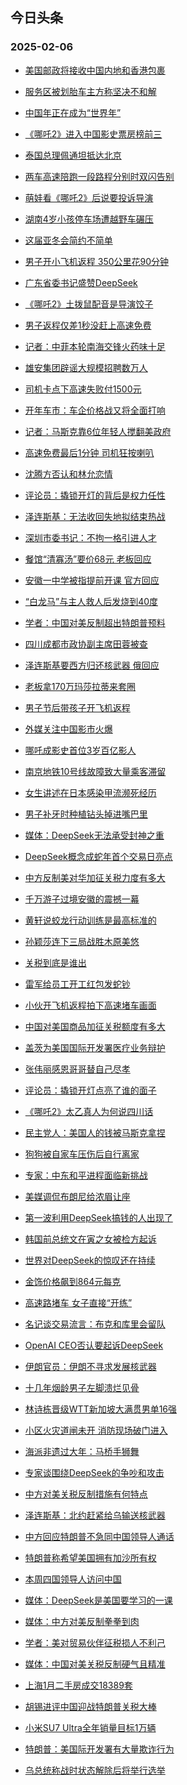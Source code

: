 ## 今日头条 
### 2025-02-06

+ [美国邮政将接收中国内地和香港包裹](https://www.toutiao.com/trending/7467923267303509541/%3Fcategory_name%3Dtopic_innerflow%26event_type%3Dhot_board%26log_pb%3D%257B%2522category_name%2522%253A%2522topic_innerflow%2522%252C%2522cluster_type%2522%253A%25225%2522%252C%2522enter_from%2522%253A%2522click_category%2522%252C%2522entrance_hotspot%2522%253A%2522outside%2522%252C%2522event_type%2522%253A%2522hot_board%2522%252C%2522hot_board_cluster_id%2522%253A%25227467923267303509541%2522%252C%2522hot_board_impr_id%2522%253A%252220250206001159D42558729A70646AC075%2522%252C%2522jump_page%2522%253A%2522hot_board_page%2522%252C%2522location%2522%253A%2522news_hot_card%2522%252C%2522page_location%2522%253A%2522hot_board_page%2522%252C%2522rank%2522%253A%25221%2522%252C%2522source%2522%253A%2522trending_tab%2522%252C%2522style_id%2522%253A%252240132%2522%252C%2522title%2522%253A%2522%25E7%25BE%258E%25E5%259B%25BD%25E9%2582%25AE%25E6%2594%25BF%25E5%25B0%2586%25E6%258E%25A5%25E6%2594%25B6%25E4%25B8%25AD%25E5%259B%25BD%25E5%2586%2585%25E5%259C%25B0%25E5%2592%258C%25E9%25A6%2599%25E6%25B8%25AF%25E5%258C%2585%25E8%25A3%25B9%2522%257D%26rank%3D1%26style_id%3D40132%26topic_id%3D7467923267303509541)

+ [服务区被划胎车主方称坚决不和解](https://www.toutiao.com/trending/7467754083597353023/%3Fcategory_name%3Dtopic_innerflow%26event_type%3Dhot_board%26log_pb%3D%257B%2522category_name%2522%253A%2522topic_innerflow%2522%252C%2522cluster_type%2522%253A%25226%2522%252C%2522enter_from%2522%253A%2522click_category%2522%252C%2522entrance_hotspot%2522%253A%2522outside%2522%252C%2522event_type%2522%253A%2522hot_board%2522%252C%2522hot_board_cluster_id%2522%253A%25227467754083597353023%2522%252C%2522hot_board_impr_id%2522%253A%252220250206001159D42558729A70646AC075%2522%252C%2522jump_page%2522%253A%2522hot_board_page%2522%252C%2522location%2522%253A%2522news_hot_card%2522%252C%2522page_location%2522%253A%2522hot_board_page%2522%252C%2522rank%2522%253A%25222%2522%252C%2522source%2522%253A%2522trending_tab%2522%252C%2522style_id%2522%253A%252240132%2522%252C%2522title%2522%253A%2522%25E6%259C%258D%25E5%258A%25A1%25E5%258C%25BA%25E8%25A2%25AB%25E5%2588%2592%25E8%2583%258E%25E8%25BD%25A6%25E4%25B8%25BB%25E6%2596%25B9%25E7%25A7%25B0%25E5%259D%259A%25E5%2586%25B3%25E4%25B8%258D%25E5%2592%258C%25E8%25A7%25A3%2522%257D%26rank%3D2%26style_id%3D40132%26topic_id%3D7467754083597353023)

+ [中国年正在成为“世界年”](https://www.toutiao.com/article/7467869086086496818)

+ [《哪吒2》进入中国影史票房榜前三](https://www.toutiao.com/trending/7467608665160220723/%3Fcategory_name%3Dtopic_innerflow%26event_type%3Dhot_board%26log_pb%3D%257B%2522category_name%2522%253A%2522topic_innerflow%2522%252C%2522cluster_type%2522%253A%25221%2522%252C%2522enter_from%2522%253A%2522click_category%2522%252C%2522entrance_hotspot%2522%253A%2522outside%2522%252C%2522event_type%2522%253A%2522hot_board%2522%252C%2522hot_board_cluster_id%2522%253A%25227467608665160220723%2522%252C%2522hot_board_impr_id%2522%253A%252220250206001159D42558729A70646AC075%2522%252C%2522jump_page%2522%253A%2522hot_board_page%2522%252C%2522location%2522%253A%2522news_hot_card%2522%252C%2522page_location%2522%253A%2522hot_board_page%2522%252C%2522rank%2522%253A%25224%2522%252C%2522source%2522%253A%2522trending_tab%2522%252C%2522style_id%2522%253A%252240132%2522%252C%2522title%2522%253A%2522%25E3%2580%258A%25E5%2593%25AA%25E5%2590%25922%25E3%2580%258B%25E8%25BF%259B%25E5%2585%25A5%25E4%25B8%25AD%25E5%259B%25BD%25E5%25BD%25B1%25E5%258F%25B2%25E7%25A5%25A8%25E6%2588%25BF%25E6%25A6%259C%25E5%2589%258D%25E4%25B8%2589%2522%257D%26rank%3D4%26style_id%3D40132%26topic_id%3D7467608665160220723)

+ [泰国总理佩通坦抵达北京](https://www.toutiao.com/trending/7467860391557598758/%3Fcategory_name%3Dtopic_innerflow%26event_type%3Dhot_board%26log_pb%3D%257B%2522category_name%2522%253A%2522topic_innerflow%2522%252C%2522cluster_type%2522%253A%25225%2522%252C%2522enter_from%2522%253A%2522click_category%2522%252C%2522entrance_hotspot%2522%253A%2522outside%2522%252C%2522event_type%2522%253A%2522hot_board%2522%252C%2522hot_board_cluster_id%2522%253A%25227467860391557598758%2522%252C%2522hot_board_impr_id%2522%253A%252220250206001159D42558729A70646AC075%2522%252C%2522jump_page%2522%253A%2522hot_board_page%2522%252C%2522location%2522%253A%2522news_hot_card%2522%252C%2522page_location%2522%253A%2522hot_board_page%2522%252C%2522rank%2522%253A%25225%2522%252C%2522source%2522%253A%2522trending_tab%2522%252C%2522style_id%2522%253A%252240132%2522%252C%2522title%2522%253A%2522%25E6%25B3%25B0%25E5%259B%25BD%25E6%2580%25BB%25E7%2590%2586%25E4%25BD%25A9%25E9%2580%259A%25E5%259D%25A6%25E6%258A%25B5%25E8%25BE%25BE%25E5%258C%2597%25E4%25BA%25AC%2522%257D%26rank%3D5%26style_id%3D40132%26topic_id%3D7467860391557598758)

+ [两车高速陪跑一段路程分别时双闪告别](https://www.toutiao.com/trending/7467776061028302859/%3Fcategory_name%3Dtopic_innerflow%26event_type%3Dhot_board%26log_pb%3D%257B%2522category_name%2522%253A%2522topic_innerflow%2522%252C%2522cluster_type%2522%253A%25226%2522%252C%2522enter_from%2522%253A%2522click_category%2522%252C%2522entrance_hotspot%2522%253A%2522outside%2522%252C%2522event_type%2522%253A%2522hot_board%2522%252C%2522hot_board_cluster_id%2522%253A%25227467776061028302859%2522%252C%2522hot_board_impr_id%2522%253A%252220250206001159D42558729A70646AC075%2522%252C%2522jump_page%2522%253A%2522hot_board_page%2522%252C%2522location%2522%253A%2522news_hot_card%2522%252C%2522page_location%2522%253A%2522hot_board_page%2522%252C%2522rank%2522%253A%25226%2522%252C%2522source%2522%253A%2522trending_tab%2522%252C%2522style_id%2522%253A%252240132%2522%252C%2522title%2522%253A%2522%25E4%25B8%25A4%25E8%25BD%25A6%25E9%25AB%2598%25E9%2580%259F%25E9%2599%25AA%25E8%25B7%2591%25E4%25B8%2580%25E6%25AE%25B5%25E8%25B7%25AF%25E7%25A8%258B%25E5%2588%2586%25E5%2588%25AB%25E6%2597%25B6%25E5%258F%258C%25E9%2597%25AA%25E5%2591%258A%25E5%2588%25AB%2522%257D%26rank%3D6%26style_id%3D40132%26topic_id%3D7467776061028302859)

+ [萌娃看《哪吒2》后说要投诉导演](https://www.toutiao.com/trending/7467566694194577449/%3Fcategory_name%3Dtopic_innerflow%26event_type%3Dhot_board%26log_pb%3D%257B%2522category_name%2522%253A%2522topic_innerflow%2522%252C%2522cluster_type%2522%253A%25222%2522%252C%2522enter_from%2522%253A%2522click_category%2522%252C%2522entrance_hotspot%2522%253A%2522outside%2522%252C%2522event_type%2522%253A%2522hot_board%2522%252C%2522hot_board_cluster_id%2522%253A%25227467566694194577449%2522%252C%2522hot_board_impr_id%2522%253A%252220250206001159D42558729A70646AC075%2522%252C%2522jump_page%2522%253A%2522hot_board_page%2522%252C%2522location%2522%253A%2522news_hot_card%2522%252C%2522page_location%2522%253A%2522hot_board_page%2522%252C%2522rank%2522%253A%25227%2522%252C%2522source%2522%253A%2522trending_tab%2522%252C%2522style_id%2522%253A%252240132%2522%252C%2522title%2522%253A%2522%25E8%2590%258C%25E5%25A8%2583%25E7%259C%258B%25E3%2580%258A%25E5%2593%25AA%25E5%2590%25922%25E3%2580%258B%25E5%2590%258E%25E8%25AF%25B4%25E8%25A6%2581%25E6%258A%2595%25E8%25AF%2589%25E5%25AF%25BC%25E6%25BC%2594%2522%257D%26rank%3D7%26style_id%3D40132%26topic_id%3D7467566694194577449)

+ [湖南4岁小孩停车场遭越野车碾压](https://www.toutiao.com/trending/7467594565386764342/%3Fcategory_name%3Dtopic_innerflow%26event_type%3Dhot_board%26log_pb%3D%257B%2522category_name%2522%253A%2522topic_innerflow%2522%252C%2522cluster_type%2522%253A%25226%2522%252C%2522enter_from%2522%253A%2522click_category%2522%252C%2522entrance_hotspot%2522%253A%2522outside%2522%252C%2522event_type%2522%253A%2522hot_board%2522%252C%2522hot_board_cluster_id%2522%253A%25227467594565386764342%2522%252C%2522hot_board_impr_id%2522%253A%252220250206001159D42558729A70646AC075%2522%252C%2522jump_page%2522%253A%2522hot_board_page%2522%252C%2522location%2522%253A%2522news_hot_card%2522%252C%2522page_location%2522%253A%2522hot_board_page%2522%252C%2522rank%2522%253A%25228%2522%252C%2522source%2522%253A%2522trending_tab%2522%252C%2522style_id%2522%253A%252240132%2522%252C%2522title%2522%253A%2522%25E6%25B9%2596%25E5%258D%25974%25E5%25B2%2581%25E5%25B0%258F%25E5%25AD%25A9%25E5%2581%259C%25E8%25BD%25A6%25E5%259C%25BA%25E9%2581%25AD%25E8%25B6%258A%25E9%2587%258E%25E8%25BD%25A6%25E7%25A2%25BE%25E5%258E%258B%2522%257D%26rank%3D8%26style_id%3D40132%26topic_id%3D7467594565386764342)

+ [这届亚冬会简约不简单](https://www.toutiao.com/article/7467812829882630696)

+ [男子开小飞机返程 350公里花90分钟](https://www.toutiao.com/trending/7467459043620143130/%3Fcategory_name%3Dtopic_innerflow%26event_type%3Dhot_board%26log_pb%3D%257B%2522category_name%2522%253A%2522topic_innerflow%2522%252C%2522cluster_type%2522%253A%25226%2522%252C%2522enter_from%2522%253A%2522click_category%2522%252C%2522entrance_hotspot%2522%253A%2522outside%2522%252C%2522event_type%2522%253A%2522hot_board%2522%252C%2522hot_board_cluster_id%2522%253A%25227467459043620143130%2522%252C%2522hot_board_impr_id%2522%253A%252220250206001159D42558729A70646AC075%2522%252C%2522jump_page%2522%253A%2522hot_board_page%2522%252C%2522location%2522%253A%2522news_hot_card%2522%252C%2522page_location%2522%253A%2522hot_board_page%2522%252C%2522rank%2522%253A%252210%2522%252C%2522source%2522%253A%2522trending_tab%2522%252C%2522style_id%2522%253A%252240132%2522%252C%2522title%2522%253A%2522%25E7%2594%25B7%25E5%25AD%2590%25E5%25BC%2580%25E5%25B0%258F%25E9%25A3%259E%25E6%259C%25BA%25E8%25BF%2594%25E7%25A8%258B%2B350%25E5%2585%25AC%25E9%2587%258C%25E8%258A%25B190%25E5%2588%2586%25E9%2592%259F%2522%257D%26rank%3D10%26style_id%3D40132%26topic_id%3D7467459043620143130)

+ [广东省委书记盛赞DeepSeek](https://www.toutiao.com/trending/7467471174571737097/%3Fcategory_name%3Dtopic_innerflow%26event_type%3Dhot_board%26log_pb%3D%257B%2522category_name%2522%253A%2522topic_innerflow%2522%252C%2522cluster_type%2522%253A%25226%2522%252C%2522enter_from%2522%253A%2522click_category%2522%252C%2522entrance_hotspot%2522%253A%2522outside%2522%252C%2522event_type%2522%253A%2522hot_board%2522%252C%2522hot_board_cluster_id%2522%253A%25227467471174571737097%2522%252C%2522hot_board_impr_id%2522%253A%252220250206001159D42558729A70646AC075%2522%252C%2522jump_page%2522%253A%2522hot_board_page%2522%252C%2522location%2522%253A%2522news_hot_card%2522%252C%2522page_location%2522%253A%2522hot_board_page%2522%252C%2522rank%2522%253A%252211%2522%252C%2522source%2522%253A%2522trending_tab%2522%252C%2522style_id%2522%253A%252240132%2522%252C%2522title%2522%253A%2522%25E5%25B9%25BF%25E4%25B8%259C%25E7%259C%2581%25E5%25A7%2594%25E4%25B9%25A6%25E8%25AE%25B0%25E7%259B%259B%25E8%25B5%259EDeepSeek%2522%257D%26rank%3D11%26style_id%3D40132%26topic_id%3D7467471174571737097)

+ [《哪吒2》土拨鼠配音是导演饺子](https://www.toutiao.com/trending/7466754477937229875/%3Fcategory_name%3Dtopic_innerflow%26event_type%3Dhot_board%26log_pb%3D%257B%2522category_name%2522%253A%2522topic_innerflow%2522%252C%2522cluster_type%2522%253A%25222%2522%252C%2522enter_from%2522%253A%2522click_category%2522%252C%2522entrance_hotspot%2522%253A%2522outside%2522%252C%2522event_type%2522%253A%2522hot_board%2522%252C%2522hot_board_cluster_id%2522%253A%25227466754477937229875%2522%252C%2522hot_board_impr_id%2522%253A%252220250206001159D42558729A70646AC075%2522%252C%2522jump_page%2522%253A%2522hot_board_page%2522%252C%2522location%2522%253A%2522news_hot_card%2522%252C%2522page_location%2522%253A%2522hot_board_page%2522%252C%2522rank%2522%253A%252212%2522%252C%2522source%2522%253A%2522trending_tab%2522%252C%2522style_id%2522%253A%252240132%2522%252C%2522title%2522%253A%2522%25E3%2580%258A%25E5%2593%25AA%25E5%2590%25922%25E3%2580%258B%25E5%259C%259F%25E6%258B%25A8%25E9%25BC%25A0%25E9%2585%258D%25E9%259F%25B3%25E6%2598%25AF%25E5%25AF%25BC%25E6%25BC%2594%25E9%25A5%25BA%25E5%25AD%2590%2522%257D%26rank%3D12%26style_id%3D40132%26topic_id%3D7466754477937229875)

+ [男子返程仅差1秒没赶上高速免费](https://www.toutiao.com/trending/7467576272424632331/%3Fcategory_name%3Dtopic_innerflow%26event_type%3Dhot_board%26log_pb%3D%257B%2522category_name%2522%253A%2522topic_innerflow%2522%252C%2522cluster_type%2522%253A%25226%2522%252C%2522enter_from%2522%253A%2522click_category%2522%252C%2522entrance_hotspot%2522%253A%2522outside%2522%252C%2522event_type%2522%253A%2522hot_board%2522%252C%2522hot_board_cluster_id%2522%253A%25227467576272424632331%2522%252C%2522hot_board_impr_id%2522%253A%252220250206001159D42558729A70646AC075%2522%252C%2522jump_page%2522%253A%2522hot_board_page%2522%252C%2522location%2522%253A%2522news_hot_card%2522%252C%2522page_location%2522%253A%2522hot_board_page%2522%252C%2522rank%2522%253A%252213%2522%252C%2522source%2522%253A%2522trending_tab%2522%252C%2522style_id%2522%253A%252240132%2522%252C%2522title%2522%253A%2522%25E7%2594%25B7%25E5%25AD%2590%25E8%25BF%2594%25E7%25A8%258B%25E4%25BB%2585%25E5%25B7%25AE1%25E7%25A7%2592%25E6%25B2%25A1%25E8%25B5%25B6%25E4%25B8%258A%25E9%25AB%2598%25E9%2580%259F%25E5%2585%258D%25E8%25B4%25B9%2522%257D%26rank%3D13%26style_id%3D40132%26topic_id%3D7467576272424632331)

+ [记者：中菲本轮南海交锋火药味十足](https://www.toutiao.com/trending/7467804919836184083/%3Fcategory_name%3Dtopic_innerflow%26event_type%3Dhot_board%26log_pb%3D%257B%2522category_name%2522%253A%2522topic_innerflow%2522%252C%2522cluster_type%2522%253A%252213%2522%252C%2522enter_from%2522%253A%2522click_category%2522%252C%2522entrance_hotspot%2522%253A%2522outside%2522%252C%2522event_type%2522%253A%2522hot_board%2522%252C%2522hot_board_cluster_id%2522%253A%25227467804919836184083%2522%252C%2522hot_board_impr_id%2522%253A%252220250206001159D42558729A70646AC075%2522%252C%2522jump_page%2522%253A%2522hot_board_page%2522%252C%2522location%2522%253A%2522news_hot_card%2522%252C%2522page_location%2522%253A%2522hot_board_page%2522%252C%2522rank%2522%253A%252214%2522%252C%2522source%2522%253A%2522trending_tab%2522%252C%2522style_id%2522%253A%252240132%2522%252C%2522title%2522%253A%2522%25E8%25AE%25B0%25E8%2580%2585%25EF%25BC%259A%25E4%25B8%25AD%25E8%258F%25B2%25E6%259C%25AC%25E8%25BD%25AE%25E5%258D%2597%25E6%25B5%25B7%25E4%25BA%25A4%25E9%2594%258B%25E7%2581%25AB%25E8%258D%25AF%25E5%2591%25B3%25E5%258D%2581%25E8%25B6%25B3%2522%257D%26rank%3D14%26style_id%3D40132%26topic_id%3D7467804919836184083)

+ [雄安集团辟谣大规模招聘数万人](https://www.toutiao.com/trending/7467535844849680393/%3Fcategory_name%3Dtopic_innerflow%26event_type%3Dhot_board%26log_pb%3D%257B%2522category_name%2522%253A%2522topic_innerflow%2522%252C%2522cluster_type%2522%253A%25226%2522%252C%2522enter_from%2522%253A%2522click_category%2522%252C%2522entrance_hotspot%2522%253A%2522outside%2522%252C%2522event_type%2522%253A%2522hot_board%2522%252C%2522hot_board_cluster_id%2522%253A%25227467535844849680393%2522%252C%2522hot_board_impr_id%2522%253A%252220250206001159D42558729A70646AC075%2522%252C%2522jump_page%2522%253A%2522hot_board_page%2522%252C%2522location%2522%253A%2522news_hot_card%2522%252C%2522page_location%2522%253A%2522hot_board_page%2522%252C%2522rank%2522%253A%252215%2522%252C%2522source%2522%253A%2522trending_tab%2522%252C%2522style_id%2522%253A%252240132%2522%252C%2522title%2522%253A%2522%25E9%259B%2584%25E5%25AE%2589%25E9%259B%2586%25E5%259B%25A2%25E8%25BE%259F%25E8%25B0%25A3%25E5%25A4%25A7%25E8%25A7%2584%25E6%25A8%25A1%25E6%258B%259B%25E8%2581%2598%25E6%2595%25B0%25E4%25B8%2587%25E4%25BA%25BA%2522%257D%26rank%3D15%26style_id%3D40132%26topic_id%3D7467535844849680393)

+ [司机卡点下高速失败付1500元](https://www.toutiao.com/trending/7467585678558216231/%3Fcategory_name%3Dtopic_innerflow%26event_type%3Dhot_board%26log_pb%3D%257B%2522category_name%2522%253A%2522topic_innerflow%2522%252C%2522cluster_type%2522%253A%25226%2522%252C%2522enter_from%2522%253A%2522click_category%2522%252C%2522entrance_hotspot%2522%253A%2522outside%2522%252C%2522event_type%2522%253A%2522hot_board%2522%252C%2522hot_board_cluster_id%2522%253A%25227467585678558216231%2522%252C%2522hot_board_impr_id%2522%253A%252220250206001159D42558729A70646AC075%2522%252C%2522jump_page%2522%253A%2522hot_board_page%2522%252C%2522location%2522%253A%2522news_hot_card%2522%252C%2522page_location%2522%253A%2522hot_board_page%2522%252C%2522rank%2522%253A%252216%2522%252C%2522source%2522%253A%2522trending_tab%2522%252C%2522style_id%2522%253A%252240132%2522%252C%2522title%2522%253A%2522%25E5%258F%25B8%25E6%259C%25BA%25E5%258D%25A1%25E7%2582%25B9%25E4%25B8%258B%25E9%25AB%2598%25E9%2580%259F%25E5%25A4%25B1%25E8%25B4%25A5%25E4%25BB%25981500%25E5%2585%2583%2522%257D%26rank%3D16%26style_id%3D40132%26topic_id%3D7467585678558216231)

+ [开年车市：车企价格战又将全面打响](https://www.toutiao.com/trending/7467567840477134886/%3Fcategory_name%3Dtopic_innerflow%26event_type%3Dhot_board%26log_pb%3D%257B%2522category_name%2522%253A%2522topic_innerflow%2522%252C%2522cluster_type%2522%253A%25226%2522%252C%2522enter_from%2522%253A%2522click_category%2522%252C%2522entrance_hotspot%2522%253A%2522outside%2522%252C%2522event_type%2522%253A%2522hot_board%2522%252C%2522hot_board_cluster_id%2522%253A%25227467567840477134886%2522%252C%2522hot_board_impr_id%2522%253A%252220250206001159D42558729A70646AC075%2522%252C%2522jump_page%2522%253A%2522hot_board_page%2522%252C%2522location%2522%253A%2522news_hot_card%2522%252C%2522page_location%2522%253A%2522hot_board_page%2522%252C%2522rank%2522%253A%252217%2522%252C%2522source%2522%253A%2522trending_tab%2522%252C%2522style_id%2522%253A%252240132%2522%252C%2522title%2522%253A%2522%25E5%25BC%2580%25E5%25B9%25B4%25E8%25BD%25A6%25E5%25B8%2582%25EF%25BC%259A%25E8%25BD%25A6%25E4%25BC%2581%25E4%25BB%25B7%25E6%25A0%25BC%25E6%2588%2598%25E5%258F%2588%25E5%25B0%2586%25E5%2585%25A8%25E9%259D%25A2%25E6%2589%2593%25E5%2593%258D%2522%257D%26rank%3D17%26style_id%3D40132%26topic_id%3D7467567840477134886)

+ [记者：马斯克靠6位年轻人搅翻美政府](https://www.toutiao.com/trending/7467798495865343542/%3Fcategory_name%3Dtopic_innerflow%26event_type%3Dhot_board%26log_pb%3D%257B%2522category_name%2522%253A%2522topic_innerflow%2522%252C%2522cluster_type%2522%253A%252213%2522%252C%2522enter_from%2522%253A%2522click_category%2522%252C%2522entrance_hotspot%2522%253A%2522outside%2522%252C%2522event_type%2522%253A%2522hot_board%2522%252C%2522hot_board_cluster_id%2522%253A%25227467798495865343542%2522%252C%2522hot_board_impr_id%2522%253A%252220250206001159D42558729A70646AC075%2522%252C%2522jump_page%2522%253A%2522hot_board_page%2522%252C%2522location%2522%253A%2522news_hot_card%2522%252C%2522page_location%2522%253A%2522hot_board_page%2522%252C%2522rank%2522%253A%252218%2522%252C%2522source%2522%253A%2522trending_tab%2522%252C%2522style_id%2522%253A%252240132%2522%252C%2522title%2522%253A%2522%25E8%25AE%25B0%25E8%2580%2585%25EF%25BC%259A%25E9%25A9%25AC%25E6%2596%25AF%25E5%2585%258B%25E9%259D%25A06%25E4%25BD%258D%25E5%25B9%25B4%25E8%25BD%25BB%25E4%25BA%25BA%25E6%2590%2585%25E7%25BF%25BB%25E7%25BE%258E%25E6%2594%25BF%25E5%25BA%259C%2522%257D%26rank%3D18%26style_id%3D40132%26topic_id%3D7467798495865343542)

+ [高速免费最后1分钟 司机狂按喇叭](https://www.toutiao.com/trending/7467571985548263475/%3Fcategory_name%3Dtopic_innerflow%26event_type%3Dhot_board%26log_pb%3D%257B%2522category_name%2522%253A%2522topic_innerflow%2522%252C%2522cluster_type%2522%253A%25226%2522%252C%2522enter_from%2522%253A%2522click_category%2522%252C%2522entrance_hotspot%2522%253A%2522outside%2522%252C%2522event_type%2522%253A%2522hot_board%2522%252C%2522hot_board_cluster_id%2522%253A%25227467571985548263475%2522%252C%2522hot_board_impr_id%2522%253A%252220250206001159D42558729A70646AC075%2522%252C%2522jump_page%2522%253A%2522hot_board_page%2522%252C%2522location%2522%253A%2522news_hot_card%2522%252C%2522page_location%2522%253A%2522hot_board_page%2522%252C%2522rank%2522%253A%252219%2522%252C%2522source%2522%253A%2522trending_tab%2522%252C%2522style_id%2522%253A%252240132%2522%252C%2522title%2522%253A%2522%25E9%25AB%2598%25E9%2580%259F%25E5%2585%258D%25E8%25B4%25B9%25E6%259C%2580%25E5%2590%258E1%25E5%2588%2586%25E9%2592%259F%2B%25E5%258F%25B8%25E6%259C%25BA%25E7%258B%2582%25E6%258C%2589%25E5%2596%2587%25E5%258F%25AD%2522%257D%26rank%3D19%26style_id%3D40132%26topic_id%3D7467571985548263475)

+ [沈腾方否认和林允恋情](https://www.toutiao.com/trending/7467761453383712819/%3Fcategory_name%3Dtopic_innerflow%26event_type%3Dhot_board%26log_pb%3D%257B%2522category_name%2522%253A%2522topic_innerflow%2522%252C%2522cluster_type%2522%253A%25226%2522%252C%2522enter_from%2522%253A%2522click_category%2522%252C%2522entrance_hotspot%2522%253A%2522outside%2522%252C%2522event_type%2522%253A%2522hot_board%2522%252C%2522hot_board_cluster_id%2522%253A%25227467761453383712819%2522%252C%2522hot_board_impr_id%2522%253A%252220250206001159D42558729A70646AC075%2522%252C%2522jump_page%2522%253A%2522hot_board_page%2522%252C%2522location%2522%253A%2522news_hot_card%2522%252C%2522page_location%2522%253A%2522hot_board_page%2522%252C%2522rank%2522%253A%252220%2522%252C%2522source%2522%253A%2522trending_tab%2522%252C%2522style_id%2522%253A%252240132%2522%252C%2522title%2522%253A%2522%25E6%25B2%2588%25E8%2585%25BE%25E6%2596%25B9%25E5%2590%25A6%25E8%25AE%25A4%25E5%2592%258C%25E6%259E%2597%25E5%2585%2581%25E6%2581%258B%25E6%2583%2585%2522%257D%26rank%3D20%26style_id%3D40132%26topic_id%3D7467761453383712819)

+ [评论员：撬锁开灯的背后是权力任性](https://www.toutiao.com/trending/7467552003640623154/%3Fcategory_name%3Dtopic_innerflow%26event_type%3Dhot_board%26log_pb%3D%257B%2522category_name%2522%253A%2522topic_innerflow%2522%252C%2522cluster_type%2522%253A%25226%2522%252C%2522enter_from%2522%253A%2522click_category%2522%252C%2522entrance_hotspot%2522%253A%2522outside%2522%252C%2522event_type%2522%253A%2522hot_board%2522%252C%2522hot_board_cluster_id%2522%253A%25227467552003640623154%2522%252C%2522hot_board_impr_id%2522%253A%252220250206001159D42558729A70646AC075%2522%252C%2522jump_page%2522%253A%2522hot_board_page%2522%252C%2522location%2522%253A%2522news_hot_card%2522%252C%2522page_location%2522%253A%2522hot_board_page%2522%252C%2522rank%2522%253A%252221%2522%252C%2522source%2522%253A%2522trending_tab%2522%252C%2522style_id%2522%253A%252240132%2522%252C%2522title%2522%253A%2522%25E8%25AF%2584%25E8%25AE%25BA%25E5%2591%2598%25EF%25BC%259A%25E6%2592%25AC%25E9%2594%2581%25E5%25BC%2580%25E7%2581%25AF%25E7%259A%2584%25E8%2583%258C%25E5%2590%258E%25E6%2598%25AF%25E6%259D%2583%25E5%258A%259B%25E4%25BB%25BB%25E6%2580%25A7%2522%257D%26rank%3D21%26style_id%3D40132%26topic_id%3D7467552003640623154)

+ [泽连斯基：无法收回失地拟结束热战](https://www.toutiao.com/trending/7467461800867971108/%3Fcategory_name%3Dtopic_innerflow%26event_type%3Dhot_board%26log_pb%3D%257B%2522category_name%2522%253A%2522topic_innerflow%2522%252C%2522cluster_type%2522%253A%25226%2522%252C%2522enter_from%2522%253A%2522click_category%2522%252C%2522entrance_hotspot%2522%253A%2522outside%2522%252C%2522event_type%2522%253A%2522hot_board%2522%252C%2522hot_board_cluster_id%2522%253A%25227467461800867971108%2522%252C%2522hot_board_impr_id%2522%253A%252220250206001159D42558729A70646AC075%2522%252C%2522jump_page%2522%253A%2522hot_board_page%2522%252C%2522location%2522%253A%2522news_hot_card%2522%252C%2522page_location%2522%253A%2522hot_board_page%2522%252C%2522rank%2522%253A%252222%2522%252C%2522source%2522%253A%2522trending_tab%2522%252C%2522style_id%2522%253A%252240132%2522%252C%2522title%2522%253A%2522%25E6%25B3%25BD%25E8%25BF%259E%25E6%2596%25AF%25E5%259F%25BA%25EF%25BC%259A%25E6%2597%25A0%25E6%25B3%2595%25E6%2594%25B6%25E5%259B%259E%25E5%25A4%25B1%25E5%259C%25B0%25E6%258B%259F%25E7%25BB%2593%25E6%259D%259F%25E7%2583%25AD%25E6%2588%2598%2522%257D%26rank%3D22%26style_id%3D40132%26topic_id%3D7467461800867971108)

+ [深圳市委书记：不拘一格引进人才](https://www.toutiao.com/trending/7467823657864511498/%3Fcategory_name%3Dtopic_innerflow%26event_type%3Dhot_board%26log_pb%3D%257B%2522category_name%2522%253A%2522topic_innerflow%2522%252C%2522cluster_type%2522%253A%25220%2522%252C%2522enter_from%2522%253A%2522click_category%2522%252C%2522entrance_hotspot%2522%253A%2522outside%2522%252C%2522event_type%2522%253A%2522hot_board%2522%252C%2522hot_board_cluster_id%2522%253A%25227467823657864511498%2522%252C%2522hot_board_impr_id%2522%253A%252220250206001159D42558729A70646AC075%2522%252C%2522jump_page%2522%253A%2522hot_board_page%2522%252C%2522location%2522%253A%2522news_hot_card%2522%252C%2522page_location%2522%253A%2522hot_board_page%2522%252C%2522rank%2522%253A%252223%2522%252C%2522source%2522%253A%2522trending_tab%2522%252C%2522style_id%2522%253A%252240132%2522%252C%2522title%2522%253A%2522%25E6%25B7%25B1%25E5%259C%25B3%25E5%25B8%2582%25E5%25A7%2594%25E4%25B9%25A6%25E8%25AE%25B0%25EF%25BC%259A%25E4%25B8%258D%25E6%258B%2598%25E4%25B8%2580%25E6%25A0%25BC%25E5%25BC%2595%25E8%25BF%259B%25E4%25BA%25BA%25E6%2589%258D%2522%257D%26rank%3D23%26style_id%3D40132%26topic_id%3D7467823657864511498)

+ [餐馆“清寡汤”要价68元 老板回应](https://www.toutiao.com/trending/7467859372732317715/%3Fcategory_name%3Dtopic_innerflow%26event_type%3Dhot_board%26log_pb%3D%257B%2522category_name%2522%253A%2522topic_innerflow%2522%252C%2522cluster_type%2522%253A%25226%2522%252C%2522enter_from%2522%253A%2522click_category%2522%252C%2522entrance_hotspot%2522%253A%2522outside%2522%252C%2522event_type%2522%253A%2522hot_board%2522%252C%2522hot_board_cluster_id%2522%253A%25227467859372732317715%2522%252C%2522hot_board_impr_id%2522%253A%252220250206001159D42558729A70646AC075%2522%252C%2522jump_page%2522%253A%2522hot_board_page%2522%252C%2522location%2522%253A%2522news_hot_card%2522%252C%2522page_location%2522%253A%2522hot_board_page%2522%252C%2522rank%2522%253A%252224%2522%252C%2522source%2522%253A%2522trending_tab%2522%252C%2522style_id%2522%253A%252240132%2522%252C%2522title%2522%253A%2522%25E9%25A4%2590%25E9%25A6%2586%25E2%2580%259C%25E6%25B8%2585%25E5%25AF%25A1%25E6%25B1%25A4%25E2%2580%259D%25E8%25A6%2581%25E4%25BB%25B768%25E5%2585%2583%2B%25E8%2580%2581%25E6%259D%25BF%25E5%259B%259E%25E5%25BA%2594%2522%257D%26rank%3D24%26style_id%3D40132%26topic_id%3D7467859372732317715)

+ [安徽一中学被指提前开课 官方回应](https://www.toutiao.com/trending/7467469557797142567/%3Fcategory_name%3Dtopic_innerflow%26event_type%3Dhot_board%26log_pb%3D%257B%2522category_name%2522%253A%2522topic_innerflow%2522%252C%2522cluster_type%2522%253A%25226%2522%252C%2522enter_from%2522%253A%2522click_category%2522%252C%2522entrance_hotspot%2522%253A%2522outside%2522%252C%2522event_type%2522%253A%2522hot_board%2522%252C%2522hot_board_cluster_id%2522%253A%25227467469557797142567%2522%252C%2522hot_board_impr_id%2522%253A%252220250206001159D42558729A70646AC075%2522%252C%2522jump_page%2522%253A%2522hot_board_page%2522%252C%2522location%2522%253A%2522news_hot_card%2522%252C%2522page_location%2522%253A%2522hot_board_page%2522%252C%2522rank%2522%253A%252225%2522%252C%2522source%2522%253A%2522trending_tab%2522%252C%2522style_id%2522%253A%252240132%2522%252C%2522title%2522%253A%2522%25E5%25AE%2589%25E5%25BE%25BD%25E4%25B8%2580%25E4%25B8%25AD%25E5%25AD%25A6%25E8%25A2%25AB%25E6%258C%2587%25E6%258F%2590%25E5%2589%258D%25E5%25BC%2580%25E8%25AF%25BE%2B%25E5%25AE%2598%25E6%2596%25B9%25E5%259B%259E%25E5%25BA%2594%2522%257D%26rank%3D25%26style_id%3D40132%26topic_id%3D7467469557797142567)

+ [“白龙马”与主人救人后发烧到40度](https://www.toutiao.com/trending/7467587210246881321/%3Fcategory_name%3Dtopic_innerflow%26event_type%3Dhot_board%26log_pb%3D%257B%2522category_name%2522%253A%2522topic_innerflow%2522%252C%2522cluster_type%2522%253A%25222%2522%252C%2522enter_from%2522%253A%2522click_category%2522%252C%2522entrance_hotspot%2522%253A%2522outside%2522%252C%2522event_type%2522%253A%2522hot_board%2522%252C%2522hot_board_cluster_id%2522%253A%25227467587210246881321%2522%252C%2522hot_board_impr_id%2522%253A%252220250206001159D42558729A70646AC075%2522%252C%2522jump_page%2522%253A%2522hot_board_page%2522%252C%2522location%2522%253A%2522news_hot_card%2522%252C%2522page_location%2522%253A%2522hot_board_page%2522%252C%2522rank%2522%253A%252226%2522%252C%2522source%2522%253A%2522trending_tab%2522%252C%2522style_id%2522%253A%252240132%2522%252C%2522title%2522%253A%2522%25E2%2580%259C%25E7%2599%25BD%25E9%25BE%2599%25E9%25A9%25AC%25E2%2580%259D%25E4%25B8%258E%25E4%25B8%25BB%25E4%25BA%25BA%25E6%2595%2591%25E4%25BA%25BA%25E5%2590%258E%25E5%258F%2591%25E7%2583%25A7%25E5%2588%25B040%25E5%25BA%25A6%2522%257D%26rank%3D26%26style_id%3D40132%26topic_id%3D7467587210246881321)

+ [学者：中国对美反制超出特朗普预料](https://www.toutiao.com/trending/7467720954630639130/%3Fcategory_name%3Dtopic_innerflow%26event_type%3Dhot_board%26log_pb%3D%257B%2522category_name%2522%253A%2522topic_innerflow%2522%252C%2522cluster_type%2522%253A%252213%2522%252C%2522enter_from%2522%253A%2522click_category%2522%252C%2522entrance_hotspot%2522%253A%2522outside%2522%252C%2522event_type%2522%253A%2522hot_board%2522%252C%2522hot_board_cluster_id%2522%253A%25227467720954630639130%2522%252C%2522hot_board_impr_id%2522%253A%252220250206001159D42558729A70646AC075%2522%252C%2522jump_page%2522%253A%2522hot_board_page%2522%252C%2522location%2522%253A%2522news_hot_card%2522%252C%2522page_location%2522%253A%2522hot_board_page%2522%252C%2522rank%2522%253A%252227%2522%252C%2522source%2522%253A%2522trending_tab%2522%252C%2522style_id%2522%253A%252240132%2522%252C%2522title%2522%253A%2522%25E5%25AD%25A6%25E8%2580%2585%25EF%25BC%259A%25E4%25B8%25AD%25E5%259B%25BD%25E5%25AF%25B9%25E7%25BE%258E%25E5%258F%258D%25E5%2588%25B6%25E8%25B6%2585%25E5%2587%25BA%25E7%2589%25B9%25E6%259C%2597%25E6%2599%25AE%25E9%25A2%2584%25E6%2596%2599%2522%257D%26rank%3D27%26style_id%3D40132%26topic_id%3D7467720954630639130)

+ [四川成都市政协副主席田蓉被查](https://www.toutiao.com/trending/7467861001472314931/%3Fcategory_name%3Dtopic_innerflow%26event_type%3Dhot_board%26log_pb%3D%257B%2522category_name%2522%253A%2522topic_innerflow%2522%252C%2522cluster_type%2522%253A%25225%2522%252C%2522enter_from%2522%253A%2522click_category%2522%252C%2522entrance_hotspot%2522%253A%2522outside%2522%252C%2522event_type%2522%253A%2522hot_board%2522%252C%2522hot_board_cluster_id%2522%253A%25227467861001472314931%2522%252C%2522hot_board_impr_id%2522%253A%252220250206001159D42558729A70646AC075%2522%252C%2522jump_page%2522%253A%2522hot_board_page%2522%252C%2522location%2522%253A%2522news_hot_card%2522%252C%2522page_location%2522%253A%2522hot_board_page%2522%252C%2522rank%2522%253A%252228%2522%252C%2522source%2522%253A%2522trending_tab%2522%252C%2522style_id%2522%253A%252240132%2522%252C%2522title%2522%253A%2522%25E5%259B%259B%25E5%25B7%259D%25E6%2588%2590%25E9%2583%25BD%25E5%25B8%2582%25E6%2594%25BF%25E5%258D%258F%25E5%2589%25AF%25E4%25B8%25BB%25E5%25B8%25AD%25E7%2594%25B0%25E8%2593%2589%25E8%25A2%25AB%25E6%259F%25A5%2522%257D%26rank%3D28%26style_id%3D40132%26topic_id%3D7467861001472314931)

+ [泽连斯基要西方归还核武器 俄回应](https://www.toutiao.com/trending/7467569261008158730/%3Fcategory_name%3Dtopic_innerflow%26event_type%3Dhot_board%26log_pb%3D%257B%2522category_name%2522%253A%2522topic_innerflow%2522%252C%2522cluster_type%2522%253A%25226%2522%252C%2522enter_from%2522%253A%2522click_category%2522%252C%2522entrance_hotspot%2522%253A%2522outside%2522%252C%2522event_type%2522%253A%2522hot_board%2522%252C%2522hot_board_cluster_id%2522%253A%25227467569261008158730%2522%252C%2522hot_board_impr_id%2522%253A%252220250206001159D42558729A70646AC075%2522%252C%2522jump_page%2522%253A%2522hot_board_page%2522%252C%2522location%2522%253A%2522news_hot_card%2522%252C%2522page_location%2522%253A%2522hot_board_page%2522%252C%2522rank%2522%253A%252229%2522%252C%2522source%2522%253A%2522trending_tab%2522%252C%2522style_id%2522%253A%252240132%2522%252C%2522title%2522%253A%2522%25E6%25B3%25BD%25E8%25BF%259E%25E6%2596%25AF%25E5%259F%25BA%25E8%25A6%2581%25E8%25A5%25BF%25E6%2596%25B9%25E5%25BD%2592%25E8%25BF%2598%25E6%25A0%25B8%25E6%25AD%25A6%25E5%2599%25A8%2B%25E4%25BF%2584%25E5%259B%259E%25E5%25BA%2594%2522%257D%26rank%3D29%26style_id%3D40132%26topic_id%3D7467569261008158730)

+ [老板拿170万玛莎拉蒂来套圈](https://www.toutiao.com/trending/7467583514109001765/%3Fcategory_name%3Dtopic_innerflow%26event_type%3Dhot_board%26log_pb%3D%257B%2522category_name%2522%253A%2522topic_innerflow%2522%252C%2522cluster_type%2522%253A%25226%2522%252C%2522enter_from%2522%253A%2522click_category%2522%252C%2522entrance_hotspot%2522%253A%2522outside%2522%252C%2522event_type%2522%253A%2522hot_board%2522%252C%2522hot_board_cluster_id%2522%253A%25227467583514109001765%2522%252C%2522hot_board_impr_id%2522%253A%252220250206001159D42558729A70646AC075%2522%252C%2522jump_page%2522%253A%2522hot_board_page%2522%252C%2522location%2522%253A%2522news_hot_card%2522%252C%2522page_location%2522%253A%2522hot_board_page%2522%252C%2522rank%2522%253A%252230%2522%252C%2522source%2522%253A%2522trending_tab%2522%252C%2522style_id%2522%253A%252240132%2522%252C%2522title%2522%253A%2522%25E8%2580%2581%25E6%259D%25BF%25E6%258B%25BF170%25E4%25B8%2587%25E7%258E%259B%25E8%258E%258E%25E6%258B%2589%25E8%2592%2582%25E6%259D%25A5%25E5%25A5%2597%25E5%259C%2588%2522%257D%26rank%3D30%26style_id%3D40132%26topic_id%3D7467583514109001765)

+ [男子节后带孩子开飞机返程](https://www.toutiao.com/trending/7467549580726124582/%3Fcategory_name%3Dtopic_innerflow%26event_type%3Dhot_board%26log_pb%3D%257B%2522category_name%2522%253A%2522topic_innerflow%2522%252C%2522cluster_type%2522%253A%25226%2522%252C%2522enter_from%2522%253A%2522click_category%2522%252C%2522entrance_hotspot%2522%253A%2522outside%2522%252C%2522event_type%2522%253A%2522hot_board%2522%252C%2522hot_board_cluster_id%2522%253A%25227467549580726124582%2522%252C%2522hot_board_impr_id%2522%253A%252220250206001159D42558729A70646AC075%2522%252C%2522jump_page%2522%253A%2522hot_board_page%2522%252C%2522location%2522%253A%2522news_hot_card%2522%252C%2522page_location%2522%253A%2522hot_board_page%2522%252C%2522rank%2522%253A%252231%2522%252C%2522source%2522%253A%2522trending_tab%2522%252C%2522style_id%2522%253A%252240132%2522%252C%2522title%2522%253A%2522%25E7%2594%25B7%25E5%25AD%2590%25E8%258A%2582%25E5%2590%258E%25E5%25B8%25A6%25E5%25AD%25A9%25E5%25AD%2590%25E5%25BC%2580%25E9%25A3%259E%25E6%259C%25BA%25E8%25BF%2594%25E7%25A8%258B%2522%257D%26rank%3D31%26style_id%3D40132%26topic_id%3D7467549580726124582)

+ [外媒关注中国影市火爆](https://www.toutiao.com/trending/7467564076139479067/%3Fcategory_name%3Dtopic_innerflow%26event_type%3Dhot_board%26log_pb%3D%257B%2522category_name%2522%253A%2522topic_innerflow%2522%252C%2522cluster_type%2522%253A%25223%2522%252C%2522enter_from%2522%253A%2522click_category%2522%252C%2522entrance_hotspot%2522%253A%2522outside%2522%252C%2522event_type%2522%253A%2522hot_board%2522%252C%2522hot_board_cluster_id%2522%253A%25227467564076139479067%2522%252C%2522hot_board_impr_id%2522%253A%252220250206001159D42558729A70646AC075%2522%252C%2522jump_page%2522%253A%2522hot_board_page%2522%252C%2522location%2522%253A%2522news_hot_card%2522%252C%2522page_location%2522%253A%2522hot_board_page%2522%252C%2522rank%2522%253A%252232%2522%252C%2522source%2522%253A%2522trending_tab%2522%252C%2522style_id%2522%253A%252240132%2522%252C%2522title%2522%253A%2522%25E5%25A4%2596%25E5%25AA%2592%25E5%2585%25B3%25E6%25B3%25A8%25E4%25B8%25AD%25E5%259B%25BD%25E5%25BD%25B1%25E5%25B8%2582%25E7%2581%25AB%25E7%2588%2586%2522%257D%26rank%3D32%26style_id%3D40132%26topic_id%3D7467564076139479067)

+ [哪吒成影史首位3岁百亿影人](https://www.toutiao.com/trending/7467599076675338290/%3Fcategory_name%3Dtopic_innerflow%26event_type%3Dhot_board%26log_pb%3D%257B%2522category_name%2522%253A%2522topic_innerflow%2522%252C%2522cluster_type%2522%253A%25221%2522%252C%2522enter_from%2522%253A%2522click_category%2522%252C%2522entrance_hotspot%2522%253A%2522outside%2522%252C%2522event_type%2522%253A%2522hot_board%2522%252C%2522hot_board_cluster_id%2522%253A%25227467599076675338290%2522%252C%2522hot_board_impr_id%2522%253A%252220250206001159D42558729A70646AC075%2522%252C%2522jump_page%2522%253A%2522hot_board_page%2522%252C%2522location%2522%253A%2522news_hot_card%2522%252C%2522page_location%2522%253A%2522hot_board_page%2522%252C%2522rank%2522%253A%252233%2522%252C%2522source%2522%253A%2522trending_tab%2522%252C%2522style_id%2522%253A%252240132%2522%252C%2522title%2522%253A%2522%25E5%2593%25AA%25E5%2590%2592%25E6%2588%2590%25E5%25BD%25B1%25E5%258F%25B2%25E9%25A6%2596%25E4%25BD%258D3%25E5%25B2%2581%25E7%2599%25BE%25E4%25BA%25BF%25E5%25BD%25B1%25E4%25BA%25BA%2522%257D%26rank%3D33%26style_id%3D40132%26topic_id%3D7467599076675338290)

+ [南京地铁10号线故障致大量乘客滞留](https://www.toutiao.com/trending/7467536267958566939/%3Fcategory_name%3Dtopic_innerflow%26event_type%3Dhot_board%26log_pb%3D%257B%2522category_name%2522%253A%2522topic_innerflow%2522%252C%2522cluster_type%2522%253A%25226%2522%252C%2522enter_from%2522%253A%2522click_category%2522%252C%2522entrance_hotspot%2522%253A%2522outside%2522%252C%2522event_type%2522%253A%2522hot_board%2522%252C%2522hot_board_cluster_id%2522%253A%25227467536267958566939%2522%252C%2522hot_board_impr_id%2522%253A%252220250206001159D42558729A70646AC075%2522%252C%2522jump_page%2522%253A%2522hot_board_page%2522%252C%2522location%2522%253A%2522news_hot_card%2522%252C%2522page_location%2522%253A%2522hot_board_page%2522%252C%2522rank%2522%253A%252234%2522%252C%2522source%2522%253A%2522trending_tab%2522%252C%2522style_id%2522%253A%252240132%2522%252C%2522title%2522%253A%2522%25E5%258D%2597%25E4%25BA%25AC%25E5%259C%25B0%25E9%2593%258110%25E5%258F%25B7%25E7%25BA%25BF%25E6%2595%2585%25E9%259A%259C%25E8%2587%25B4%25E5%25A4%25A7%25E9%2587%258F%25E4%25B9%2598%25E5%25AE%25A2%25E6%25BB%259E%25E7%2595%2599%2522%257D%26rank%3D34%26style_id%3D40132%26topic_id%3D7467536267958566939)

+ [女生讲述在日本感染甲流濒死经历](https://www.toutiao.com/trending/7467537738342891532/%3Fcategory_name%3Dtopic_innerflow%26event_type%3Dhot_board%26log_pb%3D%257B%2522category_name%2522%253A%2522topic_innerflow%2522%252C%2522cluster_type%2522%253A%25229%2522%252C%2522enter_from%2522%253A%2522click_category%2522%252C%2522entrance_hotspot%2522%253A%2522outside%2522%252C%2522event_type%2522%253A%2522hot_board%2522%252C%2522hot_board_cluster_id%2522%253A%25227467537738342891532%2522%252C%2522hot_board_impr_id%2522%253A%252220250206001159D42558729A70646AC075%2522%252C%2522jump_page%2522%253A%2522hot_board_page%2522%252C%2522location%2522%253A%2522news_hot_card%2522%252C%2522page_location%2522%253A%2522hot_board_page%2522%252C%2522rank%2522%253A%252235%2522%252C%2522source%2522%253A%2522trending_tab%2522%252C%2522style_id%2522%253A%252240132%2522%252C%2522title%2522%253A%2522%25E5%25A5%25B3%25E7%2594%259F%25E8%25AE%25B2%25E8%25BF%25B0%25E5%259C%25A8%25E6%2597%25A5%25E6%259C%25AC%25E6%2584%259F%25E6%259F%2593%25E7%2594%25B2%25E6%25B5%2581%25E6%25BF%2592%25E6%25AD%25BB%25E7%25BB%258F%25E5%258E%2586%2522%257D%26rank%3D35%26style_id%3D40132%26topic_id%3D7467537738342891532)

+ [男子补牙时种植钻头掉进嘴巴里](https://www.toutiao.com/trending/7467734142948671507/%3Fcategory_name%3Dtopic_innerflow%26event_type%3Dhot_board%26log_pb%3D%257B%2522category_name%2522%253A%2522topic_innerflow%2522%252C%2522cluster_type%2522%253A%25226%2522%252C%2522enter_from%2522%253A%2522click_category%2522%252C%2522entrance_hotspot%2522%253A%2522outside%2522%252C%2522event_type%2522%253A%2522hot_board%2522%252C%2522hot_board_cluster_id%2522%253A%25227467734142948671507%2522%252C%2522hot_board_impr_id%2522%253A%252220250206001159D42558729A70646AC075%2522%252C%2522jump_page%2522%253A%2522hot_board_page%2522%252C%2522location%2522%253A%2522news_hot_card%2522%252C%2522page_location%2522%253A%2522hot_board_page%2522%252C%2522rank%2522%253A%252236%2522%252C%2522source%2522%253A%2522trending_tab%2522%252C%2522style_id%2522%253A%252240132%2522%252C%2522title%2522%253A%2522%25E7%2594%25B7%25E5%25AD%2590%25E8%25A1%25A5%25E7%2589%2599%25E6%2597%25B6%25E7%25A7%258D%25E6%25A4%258D%25E9%2592%25BB%25E5%25A4%25B4%25E6%258E%2589%25E8%25BF%259B%25E5%2598%25B4%25E5%25B7%25B4%25E9%2587%258C%2522%257D%26rank%3D36%26style_id%3D40132%26topic_id%3D7467734142948671507)

+ [媒体：DeepSeek无法承受封神之重](https://www.toutiao.com/trending/7467924974100024869/%3Fcategory_name%3Dtopic_innerflow%26event_type%3Dhot_board%26log_pb%3D%257B%2522category_name%2522%253A%2522topic_innerflow%2522%252C%2522cluster_type%2522%253A%252213%2522%252C%2522enter_from%2522%253A%2522click_category%2522%252C%2522entrance_hotspot%2522%253A%2522outside%2522%252C%2522event_type%2522%253A%2522hot_board%2522%252C%2522hot_board_cluster_id%2522%253A%25227467924974100024869%2522%252C%2522hot_board_impr_id%2522%253A%252220250206001159D42558729A70646AC075%2522%252C%2522jump_page%2522%253A%2522hot_board_page%2522%252C%2522location%2522%253A%2522news_hot_card%2522%252C%2522page_location%2522%253A%2522hot_board_page%2522%252C%2522rank%2522%253A%252237%2522%252C%2522source%2522%253A%2522trending_tab%2522%252C%2522style_id%2522%253A%252240132%2522%252C%2522title%2522%253A%2522%25E5%25AA%2592%25E4%25BD%2593%25EF%25BC%259ADeepSeek%25E6%2597%25A0%25E6%25B3%2595%25E6%2589%25BF%25E5%258F%2597%25E5%25B0%2581%25E7%25A5%259E%25E4%25B9%258B%25E9%2587%258D%2522%257D%26rank%3D37%26style_id%3D40132%26topic_id%3D7467924974100024869)

+ [DeepSeek概念成蛇年首个交易日亮点](https://www.toutiao.com/trending/7467533703217741834/%3Fcategory_name%3Dtopic_innerflow%26event_type%3Dhot_board%26log_pb%3D%257B%2522category_name%2522%253A%2522topic_innerflow%2522%252C%2522cluster_type%2522%253A%25226%2522%252C%2522enter_from%2522%253A%2522click_category%2522%252C%2522entrance_hotspot%2522%253A%2522outside%2522%252C%2522event_type%2522%253A%2522hot_board%2522%252C%2522hot_board_cluster_id%2522%253A%25227467533703217741834%2522%252C%2522hot_board_impr_id%2522%253A%252220250206001159D42558729A70646AC075%2522%252C%2522jump_page%2522%253A%2522hot_board_page%2522%252C%2522location%2522%253A%2522news_hot_card%2522%252C%2522page_location%2522%253A%2522hot_board_page%2522%252C%2522rank%2522%253A%252238%2522%252C%2522source%2522%253A%2522trending_tab%2522%252C%2522style_id%2522%253A%252240132%2522%252C%2522title%2522%253A%2522DeepSeek%25E6%25A6%2582%25E5%25BF%25B5%25E6%2588%2590%25E8%259B%2587%25E5%25B9%25B4%25E9%25A6%2596%25E4%25B8%25AA%25E4%25BA%25A4%25E6%2598%2593%25E6%2597%25A5%25E4%25BA%25AE%25E7%2582%25B9%2522%257D%26rank%3D38%26style_id%3D40132%26topic_id%3D7467533703217741834)

+ [中方反制美对华加征关税力度有多大](https://www.toutiao.com/trending/7467922870715289151/%3Fcategory_name%3Dtopic_innerflow%26event_type%3Dhot_board%26log_pb%3D%257B%2522category_name%2522%253A%2522topic_innerflow%2522%252C%2522cluster_type%2522%253A%252213%2522%252C%2522enter_from%2522%253A%2522click_category%2522%252C%2522entrance_hotspot%2522%253A%2522outside%2522%252C%2522event_type%2522%253A%2522hot_board%2522%252C%2522hot_board_cluster_id%2522%253A%25227467922870715289151%2522%252C%2522hot_board_impr_id%2522%253A%252220250206001159D42558729A70646AC075%2522%252C%2522jump_page%2522%253A%2522hot_board_page%2522%252C%2522location%2522%253A%2522news_hot_card%2522%252C%2522page_location%2522%253A%2522hot_board_page%2522%252C%2522rank%2522%253A%252239%2522%252C%2522source%2522%253A%2522trending_tab%2522%252C%2522style_id%2522%253A%252240132%2522%252C%2522title%2522%253A%2522%25E4%25B8%25AD%25E6%2596%25B9%25E5%258F%258D%25E5%2588%25B6%25E7%25BE%258E%25E5%25AF%25B9%25E5%258D%258E%25E5%258A%25A0%25E5%25BE%2581%25E5%2585%25B3%25E7%25A8%258E%25E5%258A%259B%25E5%25BA%25A6%25E6%259C%2589%25E5%25A4%259A%25E5%25A4%25A7%2522%257D%26rank%3D39%26style_id%3D40132%26topic_id%3D7467922870715289151)

+ [千万游子过境安徽的震撼一幕](https://www.toutiao.com/trending/7467572280450154533/%3Fcategory_name%3Dtopic_innerflow%26event_type%3Dhot_board%26log_pb%3D%257B%2522category_name%2522%253A%2522topic_innerflow%2522%252C%2522cluster_type%2522%253A%25226%2522%252C%2522enter_from%2522%253A%2522click_category%2522%252C%2522entrance_hotspot%2522%253A%2522outside%2522%252C%2522event_type%2522%253A%2522hot_board%2522%252C%2522hot_board_cluster_id%2522%253A%25227467572280450154533%2522%252C%2522hot_board_impr_id%2522%253A%252220250206001159D42558729A70646AC075%2522%252C%2522jump_page%2522%253A%2522hot_board_page%2522%252C%2522location%2522%253A%2522news_hot_card%2522%252C%2522page_location%2522%253A%2522hot_board_page%2522%252C%2522rank%2522%253A%252240%2522%252C%2522source%2522%253A%2522trending_tab%2522%252C%2522style_id%2522%253A%252240132%2522%252C%2522title%2522%253A%2522%25E5%258D%2583%25E4%25B8%2587%25E6%25B8%25B8%25E5%25AD%2590%25E8%25BF%2587%25E5%25A2%2583%25E5%25AE%2589%25E5%25BE%25BD%25E7%259A%2584%25E9%259C%2587%25E6%2592%25BC%25E4%25B8%2580%25E5%25B9%2595%2522%257D%26rank%3D40%26style_id%3D40132%26topic_id%3D7467572280450154533)

+ [黄轩说蛟龙行动训练是最高标准的](https://www.toutiao.com/trending/7467622746588528666/%3Fcategory_name%3Dtopic_innerflow%26event_type%3Dhot_board%26log_pb%3D%257B%2522category_name%2522%253A%2522topic_innerflow%2522%252C%2522cluster_type%2522%253A%25226%2522%252C%2522enter_from%2522%253A%2522click_category%2522%252C%2522entrance_hotspot%2522%253A%2522outside%2522%252C%2522event_type%2522%253A%2522hot_board%2522%252C%2522hot_board_cluster_id%2522%253A%25227467622746588528666%2522%252C%2522hot_board_impr_id%2522%253A%252220250206001159D42558729A70646AC075%2522%252C%2522jump_page%2522%253A%2522hot_board_page%2522%252C%2522location%2522%253A%2522news_hot_card%2522%252C%2522page_location%2522%253A%2522hot_board_page%2522%252C%2522rank%2522%253A%252241%2522%252C%2522source%2522%253A%2522trending_tab%2522%252C%2522style_id%2522%253A%252240132%2522%252C%2522title%2522%253A%2522%25E9%25BB%2584%25E8%25BD%25A9%25E8%25AF%25B4%25E8%259B%259F%25E9%25BE%2599%25E8%25A1%258C%25E5%258A%25A8%25E8%25AE%25AD%25E7%25BB%2583%25E6%2598%25AF%25E6%259C%2580%25E9%25AB%2598%25E6%25A0%2587%25E5%2587%2586%25E7%259A%2584%2522%257D%26rank%3D41%26style_id%3D40132%26topic_id%3D7467622746588528666)

+ [孙颖莎连下三局战胜木原美悠](https://www.toutiao.com/trending/7467529694477287475/%3Fcategory_name%3Dtopic_innerflow%26event_type%3Dhot_board%26log_pb%3D%257B%2522category_name%2522%253A%2522topic_innerflow%2522%252C%2522cluster_type%2522%253A%25226%2522%252C%2522enter_from%2522%253A%2522click_category%2522%252C%2522entrance_hotspot%2522%253A%2522outside%2522%252C%2522event_type%2522%253A%2522hot_board%2522%252C%2522hot_board_cluster_id%2522%253A%25227467529694477287475%2522%252C%2522hot_board_impr_id%2522%253A%252220250206001159D42558729A70646AC075%2522%252C%2522jump_page%2522%253A%2522hot_board_page%2522%252C%2522location%2522%253A%2522news_hot_card%2522%252C%2522page_location%2522%253A%2522hot_board_page%2522%252C%2522rank%2522%253A%252242%2522%252C%2522source%2522%253A%2522trending_tab%2522%252C%2522style_id%2522%253A%252240132%2522%252C%2522title%2522%253A%2522%25E5%25AD%2599%25E9%25A2%2596%25E8%258E%258E%25E8%25BF%259E%25E4%25B8%258B%25E4%25B8%2589%25E5%25B1%2580%25E6%2588%2598%25E8%2583%259C%25E6%259C%25A8%25E5%258E%259F%25E7%25BE%258E%25E6%2582%25A0%2522%257D%26rank%3D42%26style_id%3D40132%26topic_id%3D7467529694477287475)

+ [关税到底是谁出](https://www.toutiao.com/trending/7467892778421194267/%3Fcategory_name%3Dtopic_innerflow%26event_type%3Dhot_board%26log_pb%3D%257B%2522category_name%2522%253A%2522topic_innerflow%2522%252C%2522cluster_type%2522%253A%252213%2522%252C%2522enter_from%2522%253A%2522click_category%2522%252C%2522entrance_hotspot%2522%253A%2522outside%2522%252C%2522event_type%2522%253A%2522hot_board%2522%252C%2522hot_board_cluster_id%2522%253A%25227467892778421194267%2522%252C%2522hot_board_impr_id%2522%253A%252220250206001159D42558729A70646AC075%2522%252C%2522jump_page%2522%253A%2522hot_board_page%2522%252C%2522location%2522%253A%2522news_hot_card%2522%252C%2522page_location%2522%253A%2522hot_board_page%2522%252C%2522rank%2522%253A%252243%2522%252C%2522source%2522%253A%2522trending_tab%2522%252C%2522style_id%2522%253A%252240132%2522%252C%2522title%2522%253A%2522%25E5%2585%25B3%25E7%25A8%258E%25E5%2588%25B0%25E5%25BA%2595%25E6%2598%25AF%25E8%25B0%2581%25E5%2587%25BA%2522%257D%26rank%3D43%26style_id%3D40132%26topic_id%3D7467892778421194267)

+ [雷军给员工开工红包发蛇钞](https://www.toutiao.com/trending/7467518200625643539/%3Fcategory_name%3Dtopic_innerflow%26event_type%3Dhot_board%26log_pb%3D%257B%2522category_name%2522%253A%2522topic_innerflow%2522%252C%2522cluster_type%2522%253A%25222%2522%252C%2522enter_from%2522%253A%2522click_category%2522%252C%2522entrance_hotspot%2522%253A%2522outside%2522%252C%2522event_type%2522%253A%2522hot_board%2522%252C%2522hot_board_cluster_id%2522%253A%25227467518200625643539%2522%252C%2522hot_board_impr_id%2522%253A%252220250206001159D42558729A70646AC075%2522%252C%2522jump_page%2522%253A%2522hot_board_page%2522%252C%2522location%2522%253A%2522news_hot_card%2522%252C%2522page_location%2522%253A%2522hot_board_page%2522%252C%2522rank%2522%253A%252244%2522%252C%2522source%2522%253A%2522trending_tab%2522%252C%2522style_id%2522%253A%252240132%2522%252C%2522title%2522%253A%2522%25E9%259B%25B7%25E5%2586%259B%25E7%25BB%2599%25E5%2591%2598%25E5%25B7%25A5%25E5%25BC%2580%25E5%25B7%25A5%25E7%25BA%25A2%25E5%258C%2585%25E5%258F%2591%25E8%259B%2587%25E9%2592%259E%2522%257D%26rank%3D44%26style_id%3D40132%26topic_id%3D7467518200625643539)

+ [小伙开飞机返程拍下高速堵车画面](https://www.toutiao.com/trending/7467507945224519691/%3Fcategory_name%3Dtopic_innerflow%26event_type%3Dhot_board%26log_pb%3D%257B%2522category_name%2522%253A%2522topic_innerflow%2522%252C%2522cluster_type%2522%253A%25226%2522%252C%2522enter_from%2522%253A%2522click_category%2522%252C%2522entrance_hotspot%2522%253A%2522outside%2522%252C%2522event_type%2522%253A%2522hot_board%2522%252C%2522hot_board_cluster_id%2522%253A%25227467507945224519691%2522%252C%2522hot_board_impr_id%2522%253A%252220250206001159D42558729A70646AC075%2522%252C%2522jump_page%2522%253A%2522hot_board_page%2522%252C%2522location%2522%253A%2522news_hot_card%2522%252C%2522page_location%2522%253A%2522hot_board_page%2522%252C%2522rank%2522%253A%252245%2522%252C%2522source%2522%253A%2522trending_tab%2522%252C%2522style_id%2522%253A%252240132%2522%252C%2522title%2522%253A%2522%25E5%25B0%258F%25E4%25BC%2599%25E5%25BC%2580%25E9%25A3%259E%25E6%259C%25BA%25E8%25BF%2594%25E7%25A8%258B%25E6%258B%258D%25E4%25B8%258B%25E9%25AB%2598%25E9%2580%259F%25E5%25A0%25B5%25E8%25BD%25A6%25E7%2594%25BB%25E9%259D%25A2%2522%257D%26rank%3D45%26style_id%3D40132%26topic_id%3D7467507945224519691)

+ [中国对美国商品加征关税额度有多大](https://www.toutiao.com/trending/7467815459878866483/%3Fcategory_name%3Dtopic_innerflow%26event_type%3Dhot_board%26log_pb%3D%257B%2522category_name%2522%253A%2522topic_innerflow%2522%252C%2522cluster_type%2522%253A%252213%2522%252C%2522enter_from%2522%253A%2522click_category%2522%252C%2522entrance_hotspot%2522%253A%2522outside%2522%252C%2522event_type%2522%253A%2522hot_board%2522%252C%2522hot_board_cluster_id%2522%253A%25227467815459878866483%2522%252C%2522hot_board_impr_id%2522%253A%252220250206001159D42558729A70646AC075%2522%252C%2522jump_page%2522%253A%2522hot_board_page%2522%252C%2522location%2522%253A%2522news_hot_card%2522%252C%2522page_location%2522%253A%2522hot_board_page%2522%252C%2522rank%2522%253A%252246%2522%252C%2522source%2522%253A%2522trending_tab%2522%252C%2522style_id%2522%253A%252240132%2522%252C%2522title%2522%253A%2522%25E4%25B8%25AD%25E5%259B%25BD%25E5%25AF%25B9%25E7%25BE%258E%25E5%259B%25BD%25E5%2595%2586%25E5%2593%2581%25E5%258A%25A0%25E5%25BE%2581%25E5%2585%25B3%25E7%25A8%258E%25E9%25A2%259D%25E5%25BA%25A6%25E6%259C%2589%25E5%25A4%259A%25E5%25A4%25A7%2522%257D%26rank%3D46%26style_id%3D40132%26topic_id%3D7467815459878866483)

+ [盖茨为美国国际开发署医疗业务辩护](https://www.toutiao.com/trending/7467550439979794473/%3Fcategory_name%3Dtopic_innerflow%26event_type%3Dhot_board%26log_pb%3D%257B%2522category_name%2522%253A%2522topic_innerflow%2522%252C%2522cluster_type%2522%253A%25224%2522%252C%2522enter_from%2522%253A%2522click_category%2522%252C%2522entrance_hotspot%2522%253A%2522outside%2522%252C%2522event_type%2522%253A%2522hot_board%2522%252C%2522hot_board_cluster_id%2522%253A%25227467550439979794473%2522%252C%2522hot_board_impr_id%2522%253A%252220250206001159D42558729A70646AC075%2522%252C%2522jump_page%2522%253A%2522hot_board_page%2522%252C%2522location%2522%253A%2522news_hot_card%2522%252C%2522page_location%2522%253A%2522hot_board_page%2522%252C%2522rank%2522%253A%252247%2522%252C%2522source%2522%253A%2522trending_tab%2522%252C%2522style_id%2522%253A%252240132%2522%252C%2522title%2522%253A%2522%25E7%259B%2596%25E8%258C%25A8%25E4%25B8%25BA%25E7%25BE%258E%25E5%259B%25BD%25E5%259B%25BD%25E9%2599%2585%25E5%25BC%2580%25E5%258F%2591%25E7%25BD%25B2%25E5%258C%25BB%25E7%2596%2597%25E4%25B8%259A%25E5%258A%25A1%25E8%25BE%25A9%25E6%258A%25A4%2522%257D%26rank%3D47%26style_id%3D40132%26topic_id%3D7467550439979794473)

+ [张伟丽感恩哥哥替自己尽孝](https://www.toutiao.com/trending/7466811841386774579/%3Fcategory_name%3Dtopic_innerflow%26event_type%3Dhot_board%26log_pb%3D%257B%2522category_name%2522%253A%2522topic_innerflow%2522%252C%2522cluster_type%2522%253A%25226%2522%252C%2522enter_from%2522%253A%2522click_category%2522%252C%2522entrance_hotspot%2522%253A%2522outside%2522%252C%2522event_type%2522%253A%2522hot_board%2522%252C%2522hot_board_cluster_id%2522%253A%25227466811841386774579%2522%252C%2522hot_board_impr_id%2522%253A%252220250206001159D42558729A70646AC075%2522%252C%2522jump_page%2522%253A%2522hot_board_page%2522%252C%2522location%2522%253A%2522news_hot_card%2522%252C%2522page_location%2522%253A%2522hot_board_page%2522%252C%2522rank%2522%253A%252248%2522%252C%2522source%2522%253A%2522trending_tab%2522%252C%2522style_id%2522%253A%252240132%2522%252C%2522title%2522%253A%2522%25E5%25BC%25A0%25E4%25BC%259F%25E4%25B8%25BD%25E6%2584%259F%25E6%2581%25A9%25E5%2593%25A5%25E5%2593%25A5%25E6%259B%25BF%25E8%2587%25AA%25E5%25B7%25B1%25E5%25B0%25BD%25E5%25AD%259D%2522%257D%26rank%3D48%26style_id%3D40132%26topic_id%3D7466811841386774579)

+ [评论员：撬锁开灯点亮了谁的面子](https://www.toutiao.com/trending/7467577752422498313/%3Fcategory_name%3Dtopic_innerflow%26event_type%3Dhot_board%26log_pb%3D%257B%2522category_name%2522%253A%2522topic_innerflow%2522%252C%2522cluster_type%2522%253A%25226%2522%252C%2522enter_from%2522%253A%2522click_category%2522%252C%2522entrance_hotspot%2522%253A%2522outside%2522%252C%2522event_type%2522%253A%2522hot_board%2522%252C%2522hot_board_cluster_id%2522%253A%25227467577752422498313%2522%252C%2522hot_board_impr_id%2522%253A%252220250206001159D42558729A70646AC075%2522%252C%2522jump_page%2522%253A%2522hot_board_page%2522%252C%2522location%2522%253A%2522news_hot_card%2522%252C%2522page_location%2522%253A%2522hot_board_page%2522%252C%2522rank%2522%253A%252249%2522%252C%2522source%2522%253A%2522trending_tab%2522%252C%2522style_id%2522%253A%252240132%2522%252C%2522title%2522%253A%2522%25E8%25AF%2584%25E8%25AE%25BA%25E5%2591%2598%25EF%25BC%259A%25E6%2592%25AC%25E9%2594%2581%25E5%25BC%2580%25E7%2581%25AF%25E7%2582%25B9%25E4%25BA%25AE%25E4%25BA%2586%25E8%25B0%2581%25E7%259A%2584%25E9%259D%25A2%25E5%25AD%2590%2522%257D%26rank%3D49%26style_id%3D40132%26topic_id%3D7467577752422498313)

+ [《哪吒2》太乙真人为何说四川话](https://www.toutiao.com/trending/7467615042658336787/%3Fcategory_name%3Dtopic_innerflow%26event_type%3Dhot_board%26log_pb%3D%257B%2522category_name%2522%253A%2522topic_innerflow%2522%252C%2522cluster_type%2522%253A%25228%2522%252C%2522enter_from%2522%253A%2522click_category%2522%252C%2522entrance_hotspot%2522%253A%2522outside%2522%252C%2522event_type%2522%253A%2522hot_board%2522%252C%2522hot_board_cluster_id%2522%253A%25227467615042658336787%2522%252C%2522hot_board_impr_id%2522%253A%252220250206001159D42558729A70646AC075%2522%252C%2522jump_page%2522%253A%2522hot_board_page%2522%252C%2522location%2522%253A%2522news_hot_card%2522%252C%2522page_location%2522%253A%2522hot_board_page%2522%252C%2522rank%2522%253A%252250%2522%252C%2522source%2522%253A%2522trending_tab%2522%252C%2522style_id%2522%253A%252240132%2522%252C%2522title%2522%253A%2522%25E3%2580%258A%25E5%2593%25AA%25E5%2590%25922%25E3%2580%258B%25E5%25A4%25AA%25E4%25B9%2599%25E7%259C%259F%25E4%25BA%25BA%25E4%25B8%25BA%25E4%25BD%2595%25E8%25AF%25B4%25E5%259B%259B%25E5%25B7%259D%25E8%25AF%259D%2522%257D%26rank%3D50%26style_id%3D40132%26topic_id%3D7467615042658336787)

+ [民主党人：美国人的钱被马斯克拿捏](https://www.toutiao.com/trending/7467555782280921127/%3Fcategory_name%3Dtopic_innerflow%26event_type%3Dhot_board%26log_pb%3D%257B%2522category_name%2522%253A%2522topic_innerflow%2522%252C%2522cluster_type%2522%253A%25226%2522%252C%2522enter_from%2522%253A%2522click_category%2522%252C%2522entrance_hotspot%2522%253A%2522outside%2522%252C%2522event_type%2522%253A%2522hot_board%2522%252C%2522hot_board_cluster_id%2522%253A%25227467555782280921127%2522%252C%2522hot_board_impr_id%2522%253A%252220250206010840C5E918E05FD99BB92F65%2522%252C%2522jump_page%2522%253A%2522hot_board_page%2522%252C%2522location%2522%253A%2522news_hot_card%2522%252C%2522page_location%2522%253A%2522hot_board_page%2522%252C%2522rank%2522%253A%252242%2522%252C%2522source%2522%253A%2522trending_tab%2522%252C%2522style_id%2522%253A%252240132%2522%252C%2522title%2522%253A%2522%25E6%25B0%2591%25E4%25B8%25BB%25E5%2585%259A%25E4%25BA%25BA%25EF%25BC%259A%25E7%25BE%258E%25E5%259B%25BD%25E4%25BA%25BA%25E7%259A%2584%25E9%2592%25B1%25E8%25A2%25AB%25E9%25A9%25AC%25E6%2596%25AF%25E5%2585%258B%25E6%258B%25BF%25E6%258D%258F%2522%257D%26rank%3D42%26style_id%3D40132%26topic_id%3D7467555782280921127)

+ [狗狗被自家车压伤后自行离家](https://www.toutiao.com/trending/7467364613484953610/%3Fcategory_name%3Dtopic_innerflow%26event_type%3Dhot_board%26log_pb%3D%257B%2522category_name%2522%253A%2522topic_innerflow%2522%252C%2522cluster_type%2522%253A%25226%2522%252C%2522enter_from%2522%253A%2522click_category%2522%252C%2522entrance_hotspot%2522%253A%2522outside%2522%252C%2522event_type%2522%253A%2522hot_board%2522%252C%2522hot_board_cluster_id%2522%253A%25227467364613484953610%2522%252C%2522hot_board_impr_id%2522%253A%252220250206010840C5E918E05FD99BB92F65%2522%252C%2522jump_page%2522%253A%2522hot_board_page%2522%252C%2522location%2522%253A%2522news_hot_card%2522%252C%2522page_location%2522%253A%2522hot_board_page%2522%252C%2522rank%2522%253A%252243%2522%252C%2522source%2522%253A%2522trending_tab%2522%252C%2522style_id%2522%253A%252240132%2522%252C%2522title%2522%253A%2522%25E7%258B%2597%25E7%258B%2597%25E8%25A2%25AB%25E8%2587%25AA%25E5%25AE%25B6%25E8%25BD%25A6%25E5%258E%258B%25E4%25BC%25A4%25E5%2590%258E%25E8%2587%25AA%25E8%25A1%258C%25E7%25A6%25BB%25E5%25AE%25B6%2522%257D%26rank%3D43%26style_id%3D40132%26topic_id%3D7467364613484953610)

+ [专家：中东和平进程面临新挑战](https://www.toutiao.com/trending/7467835522866482726/%3Fcategory_name%3Dtopic_innerflow%26event_type%3Dhot_board%26log_pb%3D%257B%2522category_name%2522%253A%2522topic_innerflow%2522%252C%2522cluster_type%2522%253A%252213%2522%252C%2522enter_from%2522%253A%2522click_category%2522%252C%2522entrance_hotspot%2522%253A%2522outside%2522%252C%2522event_type%2522%253A%2522hot_board%2522%252C%2522hot_board_cluster_id%2522%253A%25227467835522866482726%2522%252C%2522hot_board_impr_id%2522%253A%252220250206010840C5E918E05FD99BB92F65%2522%252C%2522jump_page%2522%253A%2522hot_board_page%2522%252C%2522location%2522%253A%2522news_hot_card%2522%252C%2522page_location%2522%253A%2522hot_board_page%2522%252C%2522rank%2522%253A%252244%2522%252C%2522source%2522%253A%2522trending_tab%2522%252C%2522style_id%2522%253A%252240132%2522%252C%2522title%2522%253A%2522%25E4%25B8%2593%25E5%25AE%25B6%25EF%25BC%259A%25E4%25B8%25AD%25E4%25B8%259C%25E5%2592%258C%25E5%25B9%25B3%25E8%25BF%259B%25E7%25A8%258B%25E9%259D%25A2%25E4%25B8%25B4%25E6%2596%25B0%25E6%258C%2591%25E6%2588%2598%2522%257D%26rank%3D44%26style_id%3D40132%26topic_id%3D7467835522866482726)

+ [美媒调侃布朗尼给浓眉让座](https://www.toutiao.com/trending/7467550688366084134/%3Fcategory_name%3Dtopic_innerflow%26event_type%3Dhot_board%26log_pb%3D%257B%2522category_name%2522%253A%2522topic_innerflow%2522%252C%2522cluster_type%2522%253A%25224%2522%252C%2522enter_from%2522%253A%2522click_category%2522%252C%2522entrance_hotspot%2522%253A%2522outside%2522%252C%2522event_type%2522%253A%2522hot_board%2522%252C%2522hot_board_cluster_id%2522%253A%25227467550688366084134%2522%252C%2522hot_board_impr_id%2522%253A%252220250206010840C5E918E05FD99BB92F65%2522%252C%2522jump_page%2522%253A%2522hot_board_page%2522%252C%2522location%2522%253A%2522news_hot_card%2522%252C%2522page_location%2522%253A%2522hot_board_page%2522%252C%2522rank%2522%253A%252245%2522%252C%2522source%2522%253A%2522trending_tab%2522%252C%2522style_id%2522%253A%252240132%2522%252C%2522title%2522%253A%2522%25E7%25BE%258E%25E5%25AA%2592%25E8%25B0%2583%25E4%25BE%2583%25E5%25B8%2583%25E6%259C%2597%25E5%25B0%25BC%25E7%25BB%2599%25E6%25B5%2593%25E7%259C%2589%25E8%25AE%25A9%25E5%25BA%25A7%2522%257D%26rank%3D45%26style_id%3D40132%26topic_id%3D7467550688366084134)

+ [第一波利用DeepSeek搞钱的人出现了](https://www.toutiao.com/trending/7467764736315100691/%3Fcategory_name%3Dtopic_innerflow%26event_type%3Dhot_board%26log_pb%3D%257B%2522category_name%2522%253A%2522topic_innerflow%2522%252C%2522cluster_type%2522%253A%252213%2522%252C%2522enter_from%2522%253A%2522click_category%2522%252C%2522entrance_hotspot%2522%253A%2522outside%2522%252C%2522event_type%2522%253A%2522hot_board%2522%252C%2522hot_board_cluster_id%2522%253A%25227467764736315100691%2522%252C%2522hot_board_impr_id%2522%253A%252220250206010840C5E918E05FD99BB92F65%2522%252C%2522jump_page%2522%253A%2522hot_board_page%2522%252C%2522location%2522%253A%2522news_hot_card%2522%252C%2522page_location%2522%253A%2522hot_board_page%2522%252C%2522rank%2522%253A%252246%2522%252C%2522source%2522%253A%2522trending_tab%2522%252C%2522style_id%2522%253A%252240132%2522%252C%2522title%2522%253A%2522%25E7%25AC%25AC%25E4%25B8%2580%25E6%25B3%25A2%25E5%2588%25A9%25E7%2594%25A8DeepSeek%25E6%2590%259E%25E9%2592%25B1%25E7%259A%2584%25E4%25BA%25BA%25E5%2587%25BA%25E7%258E%25B0%25E4%25BA%2586%2522%257D%26rank%3D46%26style_id%3D40132%26topic_id%3D7467764736315100691)

+ [韩国前总统文在寅之女被检方起诉](https://www.toutiao.com/trending/7467842741268791332/%3Fcategory_name%3Dtopic_innerflow%26event_type%3Dhot_board%26log_pb%3D%257B%2522category_name%2522%253A%2522topic_innerflow%2522%252C%2522cluster_type%2522%253A%25226%2522%252C%2522enter_from%2522%253A%2522click_category%2522%252C%2522entrance_hotspot%2522%253A%2522outside%2522%252C%2522event_type%2522%253A%2522hot_board%2522%252C%2522hot_board_cluster_id%2522%253A%25227467842741268791332%2522%252C%2522hot_board_impr_id%2522%253A%252220250206010840C5E918E05FD99BB92F65%2522%252C%2522jump_page%2522%253A%2522hot_board_page%2522%252C%2522location%2522%253A%2522news_hot_card%2522%252C%2522page_location%2522%253A%2522hot_board_page%2522%252C%2522rank%2522%253A%252247%2522%252C%2522source%2522%253A%2522trending_tab%2522%252C%2522style_id%2522%253A%252240132%2522%252C%2522title%2522%253A%2522%25E9%259F%25A9%25E5%259B%25BD%25E5%2589%258D%25E6%2580%25BB%25E7%25BB%259F%25E6%2596%2587%25E5%259C%25A8%25E5%25AF%2585%25E4%25B9%258B%25E5%25A5%25B3%25E8%25A2%25AB%25E6%25A3%2580%25E6%2596%25B9%25E8%25B5%25B7%25E8%25AF%2589%2522%257D%26rank%3D47%26style_id%3D40132%26topic_id%3D7467842741268791332)

+ [世界对DeepSeek的惊叹还在持续](https://www.toutiao.com/trending/7467626495234850866/%3Fcategory_name%3Dtopic_innerflow%26event_type%3Dhot_board%26log_pb%3D%257B%2522category_name%2522%253A%2522topic_innerflow%2522%252C%2522cluster_type%2522%253A%25226%2522%252C%2522enter_from%2522%253A%2522click_category%2522%252C%2522entrance_hotspot%2522%253A%2522outside%2522%252C%2522event_type%2522%253A%2522hot_board%2522%252C%2522hot_board_cluster_id%2522%253A%25227467626495234850866%2522%252C%2522hot_board_impr_id%2522%253A%252220250206010840C5E918E05FD99BB92F65%2522%252C%2522jump_page%2522%253A%2522hot_board_page%2522%252C%2522location%2522%253A%2522news_hot_card%2522%252C%2522page_location%2522%253A%2522hot_board_page%2522%252C%2522rank%2522%253A%252249%2522%252C%2522source%2522%253A%2522trending_tab%2522%252C%2522style_id%2522%253A%252240132%2522%252C%2522title%2522%253A%2522%25E4%25B8%2596%25E7%2595%258C%25E5%25AF%25B9DeepSeek%25E7%259A%2584%25E6%2583%258A%25E5%258F%25B9%25E8%25BF%2598%25E5%259C%25A8%25E6%258C%2581%25E7%25BB%25AD%2522%257D%26rank%3D49%26style_id%3D40132%26topic_id%3D7467626495234850866)

+ [金饰价格飙到864元每克](https://www.toutiao.com/trending/7467500719755935754/%3Fcategory_name%3Dtopic_innerflow%26event_type%3Dhot_board%26log_pb%3D%257B%2522category_name%2522%253A%2522topic_innerflow%2522%252C%2522cluster_type%2522%253A%25221%2522%252C%2522enter_from%2522%253A%2522click_category%2522%252C%2522entrance_hotspot%2522%253A%2522outside%2522%252C%2522event_type%2522%253A%2522hot_board%2522%252C%2522hot_board_cluster_id%2522%253A%25227467500719755935754%2522%252C%2522hot_board_impr_id%2522%253A%252220250206010840C5E918E05FD99BB92F65%2522%252C%2522jump_page%2522%253A%2522hot_board_page%2522%252C%2522location%2522%253A%2522news_hot_card%2522%252C%2522page_location%2522%253A%2522hot_board_page%2522%252C%2522rank%2522%253A%252250%2522%252C%2522source%2522%253A%2522trending_tab%2522%252C%2522style_id%2522%253A%252240132%2522%252C%2522title%2522%253A%2522%25E9%2587%2591%25E9%25A5%25B0%25E4%25BB%25B7%25E6%25A0%25BC%25E9%25A3%2599%25E5%2588%25B0864%25E5%2585%2583%25E6%25AF%258F%25E5%2585%258B%2522%257D%26rank%3D50%26style_id%3D40132%26topic_id%3D7467500719755935754)

+ [高速路堵车 女子直接“开练”](https://www.toutiao.com/trending/7467537466971996197/%3Fcategory_name%3Dtopic_innerflow%26event_type%3Dhot_board%26log_pb%3D%257B%2522category_name%2522%253A%2522topic_innerflow%2522%252C%2522cluster_type%2522%253A%25226%2522%252C%2522enter_from%2522%253A%2522click_category%2522%252C%2522entrance_hotspot%2522%253A%2522outside%2522%252C%2522event_type%2522%253A%2522hot_board%2522%252C%2522hot_board_cluster_id%2522%253A%25227467537466971996197%2522%252C%2522hot_board_impr_id%2522%253A%25222025020602132415FE589EFFB9806D627E%2522%252C%2522jump_page%2522%253A%2522hot_board_page%2522%252C%2522location%2522%253A%2522news_hot_card%2522%252C%2522page_location%2522%253A%2522hot_board_page%2522%252C%2522rank%2522%253A%252217%2522%252C%2522source%2522%253A%2522trending_tab%2522%252C%2522style_id%2522%253A%252240132%2522%252C%2522title%2522%253A%2522%25E9%25AB%2598%25E9%2580%259F%25E8%25B7%25AF%25E5%25A0%25B5%25E8%25BD%25A6%2B%25E5%25A5%25B3%25E5%25AD%2590%25E7%259B%25B4%25E6%258E%25A5%25E2%2580%259C%25E5%25BC%2580%25E7%25BB%2583%25E2%2580%259D%2522%257D%26rank%3D17%26style_id%3D40132%26topic_id%3D7467537466971996197)

+ [名记谈交易流言：布克和库里会留队](https://www.toutiao.com/trending/7467481270327853083/%3Fcategory_name%3Dtopic_innerflow%26event_type%3Dhot_board%26log_pb%3D%257B%2522category_name%2522%253A%2522topic_innerflow%2522%252C%2522cluster_type%2522%253A%25226%2522%252C%2522enter_from%2522%253A%2522click_category%2522%252C%2522entrance_hotspot%2522%253A%2522outside%2522%252C%2522event_type%2522%253A%2522hot_board%2522%252C%2522hot_board_cluster_id%2522%253A%25227467481270327853083%2522%252C%2522hot_board_impr_id%2522%253A%25222025020602132415FE589EFFB9806D627E%2522%252C%2522jump_page%2522%253A%2522hot_board_page%2522%252C%2522location%2522%253A%2522news_hot_card%2522%252C%2522page_location%2522%253A%2522hot_board_page%2522%252C%2522rank%2522%253A%252225%2522%252C%2522source%2522%253A%2522trending_tab%2522%252C%2522style_id%2522%253A%252240132%2522%252C%2522title%2522%253A%2522%25E5%2590%258D%25E8%25AE%25B0%25E8%25B0%2588%25E4%25BA%25A4%25E6%2598%2593%25E6%25B5%2581%25E8%25A8%2580%25EF%25BC%259A%25E5%25B8%2583%25E5%2585%258B%25E5%2592%258C%25E5%25BA%2593%25E9%2587%258C%25E4%25BC%259A%25E7%2595%2599%25E9%2598%259F%2522%257D%26rank%3D25%26style_id%3D40132%26topic_id%3D7467481270327853083)

+ [OpenAI CEO否认要起诉DeepSeek](https://www.toutiao.com/trending/7467573235854098469/%3Fcategory_name%3Dtopic_innerflow%26event_type%3Dhot_board%26log_pb%3D%257B%2522category_name%2522%253A%2522topic_innerflow%2522%252C%2522cluster_type%2522%253A%25226%2522%252C%2522enter_from%2522%253A%2522click_category%2522%252C%2522entrance_hotspot%2522%253A%2522outside%2522%252C%2522event_type%2522%253A%2522hot_board%2522%252C%2522hot_board_cluster_id%2522%253A%25227467573235854098469%2522%252C%2522hot_board_impr_id%2522%253A%25222025020602132415FE589EFFB9806D627E%2522%252C%2522jump_page%2522%253A%2522hot_board_page%2522%252C%2522location%2522%253A%2522news_hot_card%2522%252C%2522page_location%2522%253A%2522hot_board_page%2522%252C%2522rank%2522%253A%252226%2522%252C%2522source%2522%253A%2522trending_tab%2522%252C%2522style_id%2522%253A%252240132%2522%252C%2522title%2522%253A%2522OpenAI%2BCEO%25E5%2590%25A6%25E8%25AE%25A4%25E8%25A6%2581%25E8%25B5%25B7%25E8%25AF%2589DeepSeek%2522%257D%26rank%3D26%26style_id%3D40132%26topic_id%3D7467573235854098469)

+ [伊朗官员：伊朗不寻求发展核武器](https://www.toutiao.com/trending/7467161879778574390/%3Fcategory_name%3Dtopic_innerflow%26event_type%3Dhot_board%26log_pb%3D%257B%2522category_name%2522%253A%2522topic_innerflow%2522%252C%2522cluster_type%2522%253A%25226%2522%252C%2522enter_from%2522%253A%2522click_category%2522%252C%2522entrance_hotspot%2522%253A%2522outside%2522%252C%2522event_type%2522%253A%2522hot_board%2522%252C%2522hot_board_cluster_id%2522%253A%25227467161879778574390%2522%252C%2522hot_board_impr_id%2522%253A%25222025020602132415FE589EFFB9806D627E%2522%252C%2522jump_page%2522%253A%2522hot_board_page%2522%252C%2522location%2522%253A%2522news_hot_card%2522%252C%2522page_location%2522%253A%2522hot_board_page%2522%252C%2522rank%2522%253A%252229%2522%252C%2522source%2522%253A%2522trending_tab%2522%252C%2522style_id%2522%253A%252240132%2522%252C%2522title%2522%253A%2522%25E4%25BC%258A%25E6%259C%2597%25E5%25AE%2598%25E5%2591%2598%25EF%25BC%259A%25E4%25BC%258A%25E6%259C%2597%25E4%25B8%258D%25E5%25AF%25BB%25E6%25B1%2582%25E5%258F%2591%25E5%25B1%2595%25E6%25A0%25B8%25E6%25AD%25A6%25E5%2599%25A8%2522%257D%26rank%3D29%26style_id%3D40132%26topic_id%3D7467161879778574390)

+ [十几年烟龄男子左脚溃烂见骨](https://www.toutiao.com/trending/7467903832534777875/%3Fcategory_name%3Dtopic_innerflow%26event_type%3Dhot_board%26log_pb%3D%257B%2522category_name%2522%253A%2522topic_innerflow%2522%252C%2522cluster_type%2522%253A%25220%2522%252C%2522enter_from%2522%253A%2522click_category%2522%252C%2522entrance_hotspot%2522%253A%2522outside%2522%252C%2522event_type%2522%253A%2522hot_board%2522%252C%2522hot_board_cluster_id%2522%253A%25227467903832534777875%2522%252C%2522hot_board_impr_id%2522%253A%25222025020602132415FE589EFFB9806D627E%2522%252C%2522jump_page%2522%253A%2522hot_board_page%2522%252C%2522location%2522%253A%2522news_hot_card%2522%252C%2522page_location%2522%253A%2522hot_board_page%2522%252C%2522rank%2522%253A%252234%2522%252C%2522source%2522%253A%2522trending_tab%2522%252C%2522style_id%2522%253A%252240132%2522%252C%2522title%2522%253A%2522%25E5%258D%2581%25E5%2587%25A0%25E5%25B9%25B4%25E7%2583%259F%25E9%25BE%2584%25E7%2594%25B7%25E5%25AD%2590%25E5%25B7%25A6%25E8%2584%259A%25E6%25BA%2583%25E7%2583%2582%25E8%25A7%2581%25E9%25AA%25A8%2522%257D%26rank%3D34%26style_id%3D40132%26topic_id%3D7467903832534777875)

+ [林诗栋晋级WTT新加坡大满贯男单16强](https://www.toutiao.com/trending/7467626899016564747/%3Fcategory_name%3Dtopic_innerflow%26event_type%3Dhot_board%26log_pb%3D%257B%2522category_name%2522%253A%2522topic_innerflow%2522%252C%2522cluster_type%2522%253A%25226%2522%252C%2522enter_from%2522%253A%2522click_category%2522%252C%2522entrance_hotspot%2522%253A%2522outside%2522%252C%2522event_type%2522%253A%2522hot_board%2522%252C%2522hot_board_cluster_id%2522%253A%25227467626899016564747%2522%252C%2522hot_board_impr_id%2522%253A%25222025020602132415FE589EFFB9806D627E%2522%252C%2522jump_page%2522%253A%2522hot_board_page%2522%252C%2522location%2522%253A%2522news_hot_card%2522%252C%2522page_location%2522%253A%2522hot_board_page%2522%252C%2522rank%2522%253A%252238%2522%252C%2522source%2522%253A%2522trending_tab%2522%252C%2522style_id%2522%253A%252240132%2522%252C%2522title%2522%253A%2522%25E6%259E%2597%25E8%25AF%2597%25E6%25A0%258B%25E6%2599%258B%25E7%25BA%25A7WTT%25E6%2596%25B0%25E5%258A%25A0%25E5%259D%25A1%25E5%25A4%25A7%25E6%25BB%25A1%25E8%25B4%25AF%25E7%2594%25B7%25E5%258D%259516%25E5%25BC%25BA%2522%257D%26rank%3D38%26style_id%3D40132%26topic_id%3D7467626899016564747)

+ [小区火灾道闸未开 消防现场破门进入](https://www.toutiao.com/trending/7467587171587817510/%3Fcategory_name%3Dtopic_innerflow%26event_type%3Dhot_board%26log_pb%3D%257B%2522category_name%2522%253A%2522topic_innerflow%2522%252C%2522cluster_type%2522%253A%25226%2522%252C%2522enter_from%2522%253A%2522click_category%2522%252C%2522entrance_hotspot%2522%253A%2522outside%2522%252C%2522event_type%2522%253A%2522hot_board%2522%252C%2522hot_board_cluster_id%2522%253A%25227467587171587817510%2522%252C%2522hot_board_impr_id%2522%253A%25222025020602132415FE589EFFB9806D627E%2522%252C%2522jump_page%2522%253A%2522hot_board_page%2522%252C%2522location%2522%253A%2522news_hot_card%2522%252C%2522page_location%2522%253A%2522hot_board_page%2522%252C%2522rank%2522%253A%252242%2522%252C%2522source%2522%253A%2522trending_tab%2522%252C%2522style_id%2522%253A%252240132%2522%252C%2522title%2522%253A%2522%25E5%25B0%258F%25E5%258C%25BA%25E7%2581%25AB%25E7%2581%25BE%25E9%2581%2593%25E9%2597%25B8%25E6%259C%25AA%25E5%25BC%2580%2B%25E6%25B6%2588%25E9%2598%25B2%25E7%258E%25B0%25E5%259C%25BA%25E7%25A0%25B4%25E9%2597%25A8%25E8%25BF%259B%25E5%2585%25A5%2522%257D%26rank%3D42%26style_id%3D40132%26topic_id%3D7467587171587817510)

+ [海派非遗过大年：马桥手狮舞](https://www.toutiao.com/trending/7467808621540966426/%3Fcategory_name%3Dtopic_innerflow%26event_type%3Dhot_board%26log_pb%3D%257B%2522category_name%2522%253A%2522topic_innerflow%2522%252C%2522cluster_type%2522%253A%25226%2522%252C%2522enter_from%2522%253A%2522click_category%2522%252C%2522entrance_hotspot%2522%253A%2522outside%2522%252C%2522event_type%2522%253A%2522hot_board%2522%252C%2522hot_board_cluster_id%2522%253A%25227467808621540966426%2522%252C%2522hot_board_impr_id%2522%253A%25222025020602132415FE589EFFB9806D627E%2522%252C%2522jump_page%2522%253A%2522hot_board_page%2522%252C%2522location%2522%253A%2522news_hot_card%2522%252C%2522page_location%2522%253A%2522hot_board_page%2522%252C%2522rank%2522%253A%252247%2522%252C%2522source%2522%253A%2522trending_tab%2522%252C%2522style_id%2522%253A%252240132%2522%252C%2522title%2522%253A%2522%25E6%25B5%25B7%25E6%25B4%25BE%25E9%259D%259E%25E9%2581%2597%25E8%25BF%2587%25E5%25A4%25A7%25E5%25B9%25B4%25EF%25BC%259A%25E9%25A9%25AC%25E6%25A1%25A5%25E6%2589%258B%25E7%258B%25AE%25E8%2588%259E%2522%257D%26rank%3D47%26style_id%3D40132%26topic_id%3D7467808621540966426)

+ [专家谈围绕DeepSeek的争吵和攻击](https://www.toutiao.com/trending/7467806987321871898/%3Fcategory_name%3Dtopic_innerflow%26event_type%3Dhot_board%26log_pb%3D%257B%2522category_name%2522%253A%2522topic_innerflow%2522%252C%2522cluster_type%2522%253A%252213%2522%252C%2522enter_from%2522%253A%2522click_category%2522%252C%2522entrance_hotspot%2522%253A%2522outside%2522%252C%2522event_type%2522%253A%2522hot_board%2522%252C%2522hot_board_cluster_id%2522%253A%25227467806987321871898%2522%252C%2522hot_board_impr_id%2522%253A%25222025020602132415FE589EFFB9806D627E%2522%252C%2522jump_page%2522%253A%2522hot_board_page%2522%252C%2522location%2522%253A%2522news_hot_card%2522%252C%2522page_location%2522%253A%2522hot_board_page%2522%252C%2522rank%2522%253A%252248%2522%252C%2522source%2522%253A%2522trending_tab%2522%252C%2522style_id%2522%253A%252240132%2522%252C%2522title%2522%253A%2522%25E4%25B8%2593%25E5%25AE%25B6%25E8%25B0%2588%25E5%259B%25B4%25E7%25BB%2595DeepSeek%25E7%259A%2584%25E4%25BA%2589%25E5%2590%25B5%25E5%2592%258C%25E6%2594%25BB%25E5%2587%25BB%2522%257D%26rank%3D48%26style_id%3D40132%26topic_id%3D7467806987321871898)

+ [中方对美关税反制措施有何特点](https://www.toutiao.com/trending/7467584693131755539/%3Fcategory_name%3Dtopic_innerflow%26event_type%3Dhot_board%26log_pb%3D%257B%2522category_name%2522%253A%2522topic_innerflow%2522%252C%2522cluster_type%2522%253A%25226%2522%252C%2522enter_from%2522%253A%2522click_category%2522%252C%2522entrance_hotspot%2522%253A%2522outside%2522%252C%2522event_type%2522%253A%2522hot_board%2522%252C%2522hot_board_cluster_id%2522%253A%25227467584693131755539%2522%252C%2522hot_board_impr_id%2522%253A%25222025020602132415FE589EFFB9806D627E%2522%252C%2522jump_page%2522%253A%2522hot_board_page%2522%252C%2522location%2522%253A%2522news_hot_card%2522%252C%2522page_location%2522%253A%2522hot_board_page%2522%252C%2522rank%2522%253A%252249%2522%252C%2522source%2522%253A%2522trending_tab%2522%252C%2522style_id%2522%253A%252240132%2522%252C%2522title%2522%253A%2522%25E4%25B8%25AD%25E6%2596%25B9%25E5%25AF%25B9%25E7%25BE%258E%25E5%2585%25B3%25E7%25A8%258E%25E5%258F%258D%25E5%2588%25B6%25E6%258E%25AA%25E6%2596%25BD%25E6%259C%2589%25E4%25BD%2595%25E7%2589%25B9%25E7%2582%25B9%2522%257D%26rank%3D49%26style_id%3D40132%26topic_id%3D7467584693131755539)

+ [泽连斯基：北约赶紧给乌输送核武器](https://www.toutiao.com/trending/7467462727414972443/%3Fcategory_name%3Dtopic_innerflow%26event_type%3Dhot_board%26log_pb%3D%257B%2522category_name%2522%253A%2522topic_innerflow%2522%252C%2522cluster_type%2522%253A%25226%2522%252C%2522enter_from%2522%253A%2522click_category%2522%252C%2522entrance_hotspot%2522%253A%2522outside%2522%252C%2522event_type%2522%253A%2522hot_board%2522%252C%2522hot_board_cluster_id%2522%253A%25227467462727414972443%2522%252C%2522hot_board_impr_id%2522%253A%25222025020602132415FE589EFFB9806D627E%2522%252C%2522jump_page%2522%253A%2522hot_board_page%2522%252C%2522location%2522%253A%2522news_hot_card%2522%252C%2522page_location%2522%253A%2522hot_board_page%2522%252C%2522rank%2522%253A%252250%2522%252C%2522source%2522%253A%2522trending_tab%2522%252C%2522style_id%2522%253A%252240132%2522%252C%2522title%2522%253A%2522%25E6%25B3%25BD%25E8%25BF%259E%25E6%2596%25AF%25E5%259F%25BA%25EF%25BC%259A%25E5%258C%2597%25E7%25BA%25A6%25E8%25B5%25B6%25E7%25B4%25A7%25E7%25BB%2599%25E4%25B9%258C%25E8%25BE%2593%25E9%2580%2581%25E6%25A0%25B8%25E6%25AD%25A6%25E5%2599%25A8%2522%257D%26rank%3D50%26style_id%3D40132%26topic_id%3D7467462727414972443)

+ [中方回应特朗普不急同中国领导人通话](https://www.toutiao.com/trending/7467470203064942642/%3Fcategory_name%3Dtopic_innerflow%26event_type%3Dhot_board%26log_pb%3D%257B%2522category_name%2522%253A%2522topic_innerflow%2522%252C%2522cluster_type%2522%253A%25226%2522%252C%2522enter_from%2522%253A%2522click_category%2522%252C%2522entrance_hotspot%2522%253A%2522outside%2522%252C%2522event_type%2522%253A%2522hot_board%2522%252C%2522hot_board_cluster_id%2522%253A%25227467470203064942642%2522%252C%2522hot_board_impr_id%2522%253A%252220250206030816F5C226DF8B75B27F0216%2522%252C%2522jump_page%2522%253A%2522hot_board_page%2522%252C%2522location%2522%253A%2522news_hot_card%2522%252C%2522page_location%2522%253A%2522hot_board_page%2522%252C%2522rank%2522%253A%252231%2522%252C%2522source%2522%253A%2522trending_tab%2522%252C%2522style_id%2522%253A%252240132%2522%252C%2522title%2522%253A%2522%25E4%25B8%25AD%25E6%2596%25B9%25E5%259B%259E%25E5%25BA%2594%25E7%2589%25B9%25E6%259C%2597%25E6%2599%25AE%25E4%25B8%258D%25E6%2580%25A5%25E5%2590%258C%25E4%25B8%25AD%25E5%259B%25BD%25E9%25A2%2586%25E5%25AF%25BC%25E4%25BA%25BA%25E9%2580%259A%25E8%25AF%259D%2522%257D%26rank%3D31%26style_id%3D40132%26topic_id%3D7467470203064942642)

+ [特朗普称希望美国拥有加沙所有权](https://www.toutiao.com/trending/7467725255293799973/%3Fcategory_name%3Dtopic_innerflow%26event_type%3Dhot_board%26log_pb%3D%257B%2522category_name%2522%253A%2522topic_innerflow%2522%252C%2522cluster_type%2522%253A%25225%2522%252C%2522enter_from%2522%253A%2522click_category%2522%252C%2522entrance_hotspot%2522%253A%2522outside%2522%252C%2522event_type%2522%253A%2522hot_board%2522%252C%2522hot_board_cluster_id%2522%253A%25227467725255293799973%2522%252C%2522hot_board_impr_id%2522%253A%252220250206030816F5C226DF8B75B27F0216%2522%252C%2522jump_page%2522%253A%2522hot_board_page%2522%252C%2522location%2522%253A%2522news_hot_card%2522%252C%2522page_location%2522%253A%2522hot_board_page%2522%252C%2522rank%2522%253A%252236%2522%252C%2522source%2522%253A%2522trending_tab%2522%252C%2522style_id%2522%253A%252240132%2522%252C%2522title%2522%253A%2522%25E7%2589%25B9%25E6%259C%2597%25E6%2599%25AE%25E7%25A7%25B0%25E5%25B8%258C%25E6%259C%259B%25E7%25BE%258E%25E5%259B%25BD%25E6%258B%25A5%25E6%259C%2589%25E5%258A%25A0%25E6%25B2%2599%25E6%2589%2580%25E6%259C%2589%25E6%259D%2583%2522%257D%26rank%3D36%26style_id%3D40132%26topic_id%3D7467725255293799973)

+ [本周四国领导人访问中国](https://www.toutiao.com/trending/7467557540361060388/%3Fcategory_name%3Dtopic_innerflow%26event_type%3Dhot_board%26log_pb%3D%257B%2522category_name%2522%253A%2522topic_innerflow%2522%252C%2522cluster_type%2522%253A%25226%2522%252C%2522enter_from%2522%253A%2522click_category%2522%252C%2522entrance_hotspot%2522%253A%2522outside%2522%252C%2522event_type%2522%253A%2522hot_board%2522%252C%2522hot_board_cluster_id%2522%253A%25227467557540361060388%2522%252C%2522hot_board_impr_id%2522%253A%252220250206030816F5C226DF8B75B27F0216%2522%252C%2522jump_page%2522%253A%2522hot_board_page%2522%252C%2522location%2522%253A%2522news_hot_card%2522%252C%2522page_location%2522%253A%2522hot_board_page%2522%252C%2522rank%2522%253A%252243%2522%252C%2522source%2522%253A%2522trending_tab%2522%252C%2522style_id%2522%253A%252240132%2522%252C%2522title%2522%253A%2522%25E6%259C%25AC%25E5%2591%25A8%25E5%259B%259B%25E5%259B%25BD%25E9%25A2%2586%25E5%25AF%25BC%25E4%25BA%25BA%25E8%25AE%25BF%25E9%2597%25AE%25E4%25B8%25AD%25E5%259B%25BD%2522%257D%26rank%3D43%26style_id%3D40132%26topic_id%3D7467557540361060388)

+ [媒体：DeepSeek是美国要学习的一课](https://www.toutiao.com/trending/7467499159404167194/%3Fcategory_name%3Dtopic_innerflow%26event_type%3Dhot_board%26log_pb%3D%257B%2522category_name%2522%253A%2522topic_innerflow%2522%252C%2522cluster_type%2522%253A%25226%2522%252C%2522enter_from%2522%253A%2522click_category%2522%252C%2522entrance_hotspot%2522%253A%2522outside%2522%252C%2522event_type%2522%253A%2522hot_board%2522%252C%2522hot_board_cluster_id%2522%253A%25227467499159404167194%2522%252C%2522hot_board_impr_id%2522%253A%252220250206030816F5C226DF8B75B27F0216%2522%252C%2522jump_page%2522%253A%2522hot_board_page%2522%252C%2522location%2522%253A%2522news_hot_card%2522%252C%2522page_location%2522%253A%2522hot_board_page%2522%252C%2522rank%2522%253A%252244%2522%252C%2522source%2522%253A%2522trending_tab%2522%252C%2522style_id%2522%253A%252240132%2522%252C%2522title%2522%253A%2522%25E5%25AA%2592%25E4%25BD%2593%25EF%25BC%259ADeepSeek%25E6%2598%25AF%25E7%25BE%258E%25E5%259B%25BD%25E8%25A6%2581%25E5%25AD%25A6%25E4%25B9%25A0%25E7%259A%2584%25E4%25B8%2580%25E8%25AF%25BE%2522%257D%26rank%3D44%26style_id%3D40132%26topic_id%3D7467499159404167194)

+ [媒体：中方对美反制拳拳到肉](https://www.toutiao.com/trending/7467607079550517257/%3Fcategory_name%3Dtopic_innerflow%26event_type%3Dhot_board%26log_pb%3D%257B%2522category_name%2522%253A%2522topic_innerflow%2522%252C%2522cluster_type%2522%253A%25223%2522%252C%2522enter_from%2522%253A%2522click_category%2522%252C%2522entrance_hotspot%2522%253A%2522outside%2522%252C%2522event_type%2522%253A%2522hot_board%2522%252C%2522hot_board_cluster_id%2522%253A%25227467607079550517257%2522%252C%2522hot_board_impr_id%2522%253A%252220250206030816F5C226DF8B75B27F0216%2522%252C%2522jump_page%2522%253A%2522hot_board_page%2522%252C%2522location%2522%253A%2522news_hot_card%2522%252C%2522page_location%2522%253A%2522hot_board_page%2522%252C%2522rank%2522%253A%252246%2522%252C%2522source%2522%253A%2522trending_tab%2522%252C%2522style_id%2522%253A%252240132%2522%252C%2522title%2522%253A%2522%25E5%25AA%2592%25E4%25BD%2593%25EF%25BC%259A%25E4%25B8%25AD%25E6%2596%25B9%25E5%25AF%25B9%25E7%25BE%258E%25E5%258F%258D%25E5%2588%25B6%25E6%258B%25B3%25E6%258B%25B3%25E5%2588%25B0%25E8%2582%2589%2522%257D%26rank%3D46%26style_id%3D40132%26topic_id%3D7467607079550517257)

+ [学者：美对贸易伙伴征税损人不利己](https://www.toutiao.com/trending/7466656340984447002/%3Fcategory_name%3Dtopic_innerflow%26event_type%3Dhot_board%26log_pb%3D%257B%2522category_name%2522%253A%2522topic_innerflow%2522%252C%2522cluster_type%2522%253A%25226%2522%252C%2522enter_from%2522%253A%2522click_category%2522%252C%2522entrance_hotspot%2522%253A%2522outside%2522%252C%2522event_type%2522%253A%2522hot_board%2522%252C%2522hot_board_cluster_id%2522%253A%25227466656340984447002%2522%252C%2522hot_board_impr_id%2522%253A%252220250206030816F5C226DF8B75B27F0216%2522%252C%2522jump_page%2522%253A%2522hot_board_page%2522%252C%2522location%2522%253A%2522news_hot_card%2522%252C%2522page_location%2522%253A%2522hot_board_page%2522%252C%2522rank%2522%253A%252249%2522%252C%2522source%2522%253A%2522trending_tab%2522%252C%2522style_id%2522%253A%252240132%2522%252C%2522title%2522%253A%2522%25E5%25AD%25A6%25E8%2580%2585%25EF%25BC%259A%25E7%25BE%258E%25E5%25AF%25B9%25E8%25B4%25B8%25E6%2598%2593%25E4%25BC%2599%25E4%25BC%25B4%25E5%25BE%2581%25E7%25A8%258E%25E6%258D%259F%25E4%25BA%25BA%25E4%25B8%258D%25E5%2588%25A9%25E5%25B7%25B1%2522%257D%26rank%3D49%26style_id%3D40132%26topic_id%3D7466656340984447002)

+ [媒体：中国对美关税反制硬气且精准](https://www.toutiao.com/trending/7467581106200723466/%3Fcategory_name%3Dtopic_innerflow%26event_type%3Dhot_board%26log_pb%3D%257B%2522category_name%2522%253A%2522topic_innerflow%2522%252C%2522cluster_type%2522%253A%25228%2522%252C%2522enter_from%2522%253A%2522click_category%2522%252C%2522entrance_hotspot%2522%253A%2522outside%2522%252C%2522event_type%2522%253A%2522hot_board%2522%252C%2522hot_board_cluster_id%2522%253A%25227467581106200723466%2522%252C%2522hot_board_impr_id%2522%253A%252220250206041123E57926565AD71B76A29D%2522%252C%2522jump_page%2522%253A%2522hot_board_page%2522%252C%2522location%2522%253A%2522news_hot_card%2522%252C%2522page_location%2522%253A%2522hot_board_page%2522%252C%2522rank%2522%253A%252234%2522%252C%2522source%2522%253A%2522trending_tab%2522%252C%2522style_id%2522%253A%252240132%2522%252C%2522title%2522%253A%2522%25E5%25AA%2592%25E4%25BD%2593%25EF%25BC%259A%25E4%25B8%25AD%25E5%259B%25BD%25E5%25AF%25B9%25E7%25BE%258E%25E5%2585%25B3%25E7%25A8%258E%25E5%258F%258D%25E5%2588%25B6%25E7%25A1%25AC%25E6%25B0%2594%25E4%25B8%2594%25E7%25B2%25BE%25E5%2587%2586%2522%257D%26rank%3D34%26style_id%3D40132%26topic_id%3D7467581106200723466)

+ [上海1月二手房成交18389套](https://www.toutiao.com/trending/7467345287246381106/%3Fcategory_name%3Dtopic_innerflow%26event_type%3Dhot_board%26log_pb%3D%257B%2522category_name%2522%253A%2522topic_innerflow%2522%252C%2522cluster_type%2522%253A%25226%2522%252C%2522enter_from%2522%253A%2522click_category%2522%252C%2522entrance_hotspot%2522%253A%2522outside%2522%252C%2522event_type%2522%253A%2522hot_board%2522%252C%2522hot_board_cluster_id%2522%253A%25227467345287246381106%2522%252C%2522hot_board_impr_id%2522%253A%252220250206041123E57926565AD71B76A29D%2522%252C%2522jump_page%2522%253A%2522hot_board_page%2522%252C%2522location%2522%253A%2522news_hot_card%2522%252C%2522page_location%2522%253A%2522hot_board_page%2522%252C%2522rank%2522%253A%252241%2522%252C%2522source%2522%253A%2522trending_tab%2522%252C%2522style_id%2522%253A%252240132%2522%252C%2522title%2522%253A%2522%25E4%25B8%258A%25E6%25B5%25B71%25E6%259C%2588%25E4%25BA%258C%25E6%2589%258B%25E6%2588%25BF%25E6%2588%2590%25E4%25BA%25A418389%25E5%25A5%2597%2522%257D%26rank%3D41%26style_id%3D40132%26topic_id%3D7467345287246381106)

+ [胡锡进评中国迎战特朗普关税大棒](https://www.toutiao.com/trending/7467716868514516519/%3Fcategory_name%3Dtopic_innerflow%26event_type%3Dhot_board%26log_pb%3D%257B%2522category_name%2522%253A%2522topic_innerflow%2522%252C%2522cluster_type%2522%253A%252213%2522%252C%2522enter_from%2522%253A%2522click_category%2522%252C%2522entrance_hotspot%2522%253A%2522outside%2522%252C%2522event_type%2522%253A%2522hot_board%2522%252C%2522hot_board_cluster_id%2522%253A%25227467716868514516519%2522%252C%2522hot_board_impr_id%2522%253A%252220250206041123E57926565AD71B76A29D%2522%252C%2522jump_page%2522%253A%2522hot_board_page%2522%252C%2522location%2522%253A%2522news_hot_card%2522%252C%2522page_location%2522%253A%2522hot_board_page%2522%252C%2522rank%2522%253A%252245%2522%252C%2522source%2522%253A%2522trending_tab%2522%252C%2522style_id%2522%253A%252240132%2522%252C%2522title%2522%253A%2522%25E8%2583%25A1%25E9%2594%25A1%25E8%25BF%259B%25E8%25AF%2584%25E4%25B8%25AD%25E5%259B%25BD%25E8%25BF%258E%25E6%2588%2598%25E7%2589%25B9%25E6%259C%2597%25E6%2599%25AE%25E5%2585%25B3%25E7%25A8%258E%25E5%25A4%25A7%25E6%25A3%2592%2522%257D%26rank%3D45%26style_id%3D40132%26topic_id%3D7467716868514516519)

+ [小米SU7 Ultra全年销量目标1万辆](https://www.toutiao.com/trending/7467545158423691303/%3Fcategory_name%3Dtopic_innerflow%26event_type%3Dhot_board%26log_pb%3D%257B%2522category_name%2522%253A%2522topic_innerflow%2522%252C%2522cluster_type%2522%253A%25226%2522%252C%2522enter_from%2522%253A%2522click_category%2522%252C%2522entrance_hotspot%2522%253A%2522outside%2522%252C%2522event_type%2522%253A%2522hot_board%2522%252C%2522hot_board_cluster_id%2522%253A%25227467545158423691303%2522%252C%2522hot_board_impr_id%2522%253A%252220250206041123E57926565AD71B76A29D%2522%252C%2522jump_page%2522%253A%2522hot_board_page%2522%252C%2522location%2522%253A%2522news_hot_card%2522%252C%2522page_location%2522%253A%2522hot_board_page%2522%252C%2522rank%2522%253A%252247%2522%252C%2522source%2522%253A%2522trending_tab%2522%252C%2522style_id%2522%253A%252240132%2522%252C%2522title%2522%253A%2522%25E5%25B0%258F%25E7%25B1%25B3SU7%2BUltra%25E5%2585%25A8%25E5%25B9%25B4%25E9%2594%2580%25E9%2587%258F%25E7%259B%25AE%25E6%25A0%25871%25E4%25B8%2587%25E8%25BE%2586%2522%257D%26rank%3D47%26style_id%3D40132%26topic_id%3D7467545158423691303)

+ [特朗普：美国际开发署有大量欺诈行为](https://www.toutiao.com/trending/7467070417673486363/%3Fcategory_name%3Dtopic_innerflow%26event_type%3Dhot_board%26log_pb%3D%257B%2522category_name%2522%253A%2522topic_innerflow%2522%252C%2522cluster_type%2522%253A%25226%2522%252C%2522enter_from%2522%253A%2522click_category%2522%252C%2522entrance_hotspot%2522%253A%2522outside%2522%252C%2522event_type%2522%253A%2522hot_board%2522%252C%2522hot_board_cluster_id%2522%253A%25227467070417673486363%2522%252C%2522hot_board_impr_id%2522%253A%252220250206041123E57926565AD71B76A29D%2522%252C%2522jump_page%2522%253A%2522hot_board_page%2522%252C%2522location%2522%253A%2522news_hot_card%2522%252C%2522page_location%2522%253A%2522hot_board_page%2522%252C%2522rank%2522%253A%252248%2522%252C%2522source%2522%253A%2522trending_tab%2522%252C%2522style_id%2522%253A%252240132%2522%252C%2522title%2522%253A%2522%25E7%2589%25B9%25E6%259C%2597%25E6%2599%25AE%25EF%25BC%259A%25E7%25BE%258E%25E5%259B%25BD%25E9%2599%2585%25E5%25BC%2580%25E5%258F%2591%25E7%25BD%25B2%25E6%259C%2589%25E5%25A4%25A7%25E9%2587%258F%25E6%25AC%25BA%25E8%25AF%2588%25E8%25A1%258C%25E4%25B8%25BA%2522%257D%26rank%3D48%26style_id%3D40132%26topic_id%3D7467070417673486363)

+ [乌总统称战时状态解除后将举行选举](https://www.toutiao.com/trending/7467609902187003916/%3Fcategory_name%3Dtopic_innerflow%26event_type%3Dhot_board%26log_pb%3D%257B%2522category_name%2522%253A%2522topic_innerflow%2522%252C%2522cluster_type%2522%253A%25226%2522%252C%2522enter_from%2522%253A%2522click_category%2522%252C%2522entrance_hotspot%2522%253A%2522outside%2522%252C%2522event_type%2522%253A%2522hot_board%2522%252C%2522hot_board_cluster_id%2522%253A%25227467609902187003916%2522%252C%2522hot_board_impr_id%2522%253A%252220250206041123E57926565AD71B76A29D%2522%252C%2522jump_page%2522%253A%2522hot_board_page%2522%252C%2522location%2522%253A%2522news_hot_card%2522%252C%2522page_location%2522%253A%2522hot_board_page%2522%252C%2522rank%2522%253A%252249%2522%252C%2522source%2522%253A%2522trending_tab%2522%252C%2522style_id%2522%253A%252240132%2522%252C%2522title%2522%253A%2522%25E4%25B9%258C%25E6%2580%25BB%25E7%25BB%259F%25E7%25A7%25B0%25E6%2588%2598%25E6%2597%25B6%25E7%258A%25B6%25E6%2580%2581%25E8%25A7%25A3%25E9%2599%25A4%25E5%2590%258E%25E5%25B0%2586%25E4%25B8%25BE%25E8%25A1%258C%25E9%2580%2589%25E4%25B8%25BE%2522%257D%26rank%3D49%26style_id%3D40132%26topic_id%3D7467609902187003916)

